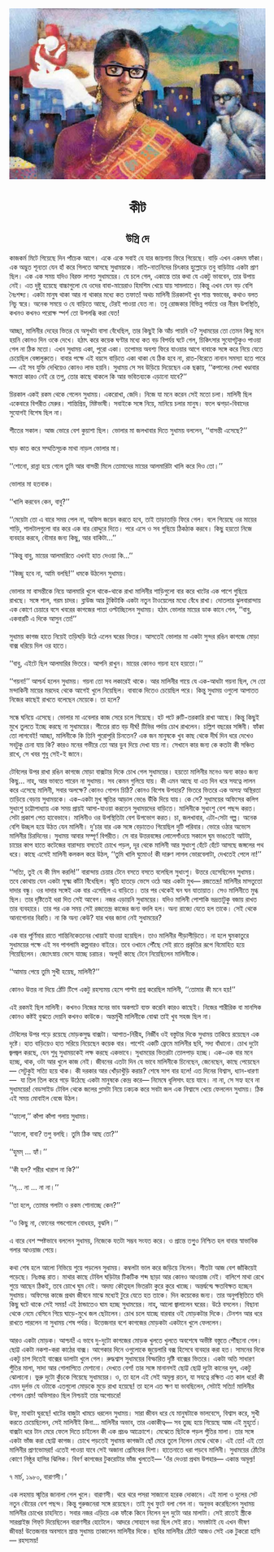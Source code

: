 <div align=center> <img src="./../metadata/images/কীট.jpg" align="center" ></div>
<h1 align=center>কীট</h1>
<h2 align=center>উস্রি দে</h2>
&#x995;&#x9BE;&#x99C;&#x995;&#x9B0;&#x9CD;&#x9AE; &#x9AE;&#x9BF;&#x99F;&#x9C7; &#x997;&#x9BF;&#x9DF;&#x9C7;&#x99B;&#x9C7; &#x9A6;&#x9BF;&#x9A8; &#x9AA;&#x9BE;&#x981;&#x99A;&#x9C7;&#x995; &#x986;&#x997;&#x9C7;&#x964; &#x98F;&#x995;&#x9C7; &#x98F;&#x995;&#x9C7; &#x9B8;&#x9AC;&#x9BE;&#x987; &#x9AF;&#x9C7; &#x9AF;&#x9BE;&#x9B0; &#x99C;&#x9BE;&#x9AF;&#x9BC;&#x997;&#x9BE;&#x9AF;&#x9BC; &#x9AB;&#x9BF;&#x9B0;&#x9C7; &#x997;&#x9BF;&#x9DF;&#x9C7;&#x99B;&#x9C7;&#x964; &#x9AC;&#x9BE;&#x9A1;&#x9BC;&#x9BF; &#x98F;&#x996;&#x9A8; &#x98F;&#x995;&#x9A6;&#x9AE; &#x9AB;&#x9BE;&#x981;&#x995;&#x9BE;&#x964; &#x98F;&#x995; &#x985;&#x9A6;&#x9CD;&#x9AD;&#x9C1;&#x9A4; &#x9B6;&#x9C2;&#x9A8;&#x9CD;&#x9AF;&#x9A4;&#x9BE; &#x9AF;&#x9C7;&#x9A8; &#x9B9;&#x9BE;&#x981; &#x995;&#x9B0;&#x9C7; &#x997;&#x9BF;&#x9B2;&#x9A4;&#x9C7; &#x986;&#x9B8;&#x99B;&#x9C7; &#x9B8;&#x9C1;&#x9A7;&#x9BE;&#x9AE;&#x9AF;&#x9BC;&#x995;&#x9C7;&#x964; &#x9A8;&#x9BE;&#x9A4;&#x9BF;-&#x9A8;&#x9BE;&#x9A4;&#x9A8;&#x9BF;&#x9A6;&#x9C7;&#x9B0; &#x99A;&#x9BF;&#x9CE;&#x995;&#x9BE;&#x9B0; &#x9B9;&#x9C1;&#x9B2;&#x9CD;&#x9B2;&#x9CB;&#x9A1;&#x9BC;&#x9C7; &#x9A4;&#x9AC;&#x9C1; &#x9AC;&#x9BE;&#x9A1;&#x9BC;&#x9BF;&#x99F;&#x9BE;&#x9AF;&#x9BC; &#x98F;&#x995;&#x99F;&#x9BE; &#x9AA;&#x9CD;&#x9B0;&#x9BE;&#x9A3; &#x99B;&#x9BF;&#x9B2;&#x964; &#x98F;&#x995; &#x98F;&#x995; &#x9B8;&#x9AE;&#x9AF;&#x9BC; &#x9AF;&#x9A6;&#x9BF;&#x993; &#x9AC;&#x9BF;&#x9B0;&#x995;&#x9CD;&#x9A4; &#x9B2;&#x9BE;&#x997;&#x9A4; &#x9B8;&#x9C1;&#x9A7;&#x9BE;&#x9AE;&#x9AF;&#x9BC;&#x9C7;&#x9B0;&#x964; &#x9AF;&#x9C7; &#x99A;&#x9B2;&#x9C7; &#x997;&#x9C7;&#x9B2;, &#x98F;&#x995;&#x9BE;&#x9A8;&#x9CD;&#x9A4;&#x9C7; &#x9A4;&#x9BE;&#x9B0; &#x995;&#x9A5;&#x9BE; &#x9AF;&#x9C7; &#x98F;&#x995;&#x99F;&#x9C1; &#x9AD;&#x9BE;&#x9AC;&#x9AC;&#x9C7;&#x9A8;, &#x9A4;&#x9BE;&#x9B0; &#x989;&#x9AA;&#x9BE;&#x9DF; &#x9A8;&#x9C7;&#x987;&#x964; &#x98F;&#x9A4; &#x9A6;&#x9C1;&#x9B7;&#x9CD;&#x99F;&#x9C1; &#x9B9;&#x9AF;&#x9BC;&#x9C7;&#x99B;&#x9C7; &#x9AC;&#x9BE;&#x99A;&#x9CD;&#x99A;&#x9BE;&#x997;&#x9C1;&#x9B2;&#x9CB; &#x9AF;&#x9C7; &#x993;&#x9A6;&#x9C7;&#x9B0; &#x9AC;&#x9BE;&#x9AC;&#x9BE;-&#x9AE;&#x9BE;&#x9AF;&#x9BC;&#x9C7;&#x9B0;&#x9BE;&#x993; &#x9B9;&#x9BF;&#x9AE;&#x9B6;&#x9BF;&#x9AE; &#x996;&#x9C7;&#x9AF;&#x9BC;&#x9C7; &#x9AF;&#x9BE;&#x9AF;&#x9BC; &#x9B8;&#x9BE;&#x9AE;&#x9B2;&#x9BE;&#x9A4;&#x9C7;&#x964; &#x995;&#x9BF;&#x9A8;&#x9CD;&#x9A4;&#x9C1; &#x98F;&#x996;&#x9A8; &#x9AF;&#x9C7;&#x9A8; &#x9AC;&#x9A1;&#x9BC; &#x9AC;&#x9C7;&#x9B6;&#x9BF; &#x9A8;&#x9C8;&#x983;&#x9B6;&#x9AC;&#x9CD;&#x9A6;&#x9CD;&#x9AF;&#x964; &#x98F;&#x995;&#x99F;&#x9BE; &#x9AE;&#x9BE;&#x9A8;&#x9C1;&#x9B7; &#x9A5;&#x9BE;&#x995;&#x9BE; &#x986;&#x9B0; &#x9A8;&#x9BE; &#x9A5;&#x9BE;&#x995;&#x9BE;&#x9B0; &#x9AE;&#x9A7;&#x9CD;&#x9AF;&#x9C7; &#x995;&#x9A4; &#x9A4;&#x9AB;&#x9BE;&#x9A4;! &#x985;&#x9A5;&#x99A; &#x9AE;&#x9BE;&#x9B2;&#x9BF;&#x9A8;&#x9C0; &#x99A;&#x9BF;&#x9B0;&#x995;&#x9BE;&#x9B2;&#x987; &#x996;&#x9C1;&#x9AC; &#x9B6;&#x9BE;&#x9A8;&#x9CD;&#x9A4; &#x9B8;&#x9CD;&#x9AC;&#x9AD;&#x9BE;&#x9AC;&#x9C7;&#x9B0;, &#x995;&#x9A5;&#x9BE;&#x993; &#x9AC;&#x9B2;&#x9A4; &#x9A8;&#x9BF;&#x99A;&#x9C1; &#x9B8;&#x9CD;&#x9AC;&#x9B0;&#x9C7;&#x964; &#x985;&#x9A8;&#x9C7;&#x995; &#x9B8;&#x9AE;&#x9AF;&#x9BC;&#x9C7; &#x993; &#x9AF;&#x9C7; &#x9AC;&#x9BE;&#x9A1;&#x9BC;&#x9BF;&#x9A4;&#x9C7; &#x986;&#x99B;&#x9C7;, &#x99F;&#x9C7;&#x9B0;&#x987; &#x9AA;&#x9BE;&#x993;&#x9AF;&#x9BC;&#x9BE; &#x9AF;&#x9C7;&#x9A4; &#x9A8;&#x9BE;&#x964; &#x9A4;&#x9AC;&#x9C1; &#x9B0;&#x9CB;&#x99C;&#x995;&#x9BE;&#x9B0; &#x9AC;&#x9BF;&#x9AD;&#x9BF;&#x9A8;&#x9CD;&#x9A8; &#x9AA;&#x9B0;&#x9CD;&#x9AF;&#x9BE;&#x9AF;&#x9BC;&#x9C7; &#x993;&#x9B0; &#x9A8;&#x9C0;&#x9B0;&#x9AC; &#x989;&#x9AA;&#x9B8;&#x9CD;&#x9A5;&#x9BF;&#x9A4;&#x9BF;, &#x995;&#x996;&#x9A8;&#x993; &#x995;&#x996;&#x9A8;&#x993; &#x9AA;&#x9B0;&#x9CB;&#x995;&#x9CD;&#x9B7; &#x9B8;&#x9CD;&#x9AA;&#x9B0;&#x9CD;&#x9B6; &#x9A4;&#x9CB; &#x989;&#x9AA;&#x9B2;&#x9AC;&#x9CD;&#x9A7;&#x9BF; &#x995;&#x9B0;&#x9BE; &#x9AF;&#x9C7;&#x9A4;!<br> <br>&#x986;&#x99A;&#x9CD;&#x99B;&#x9BE;, &#x9AE;&#x9BE;&#x9B2;&#x9BF;&#x9A8;&#x9C0;&#x9B0; &#x9A6;&#x9C7;&#x9B9;&#x9C7;&#x9B0; &#x9AD;&#x9BF;&#x9A4;&#x9B0; &#x9AF;&#x9C7; &#x985;&#x9B8;&#x9C1;&#x996;&#x99F;&#x9BE; &#x9AC;&#x9BE;&#x9B8;&#x9BE; &#x9AC;&#x9C7;&#x981;&#x9A7;&#x9C7;&#x99B;&#x9BF;&#x9B2;, &#x9A4;&#x9BE;&#x9B0; &#x995;&#x9BF;&#x99B;&#x9C1;&#x987; &#x995;&#x9BF; &#x986;&#x981;&#x99A; &#x9AA;&#x9BE;&#x9AF;&#x9BC;&#x9A8;&#x9BF; &#x993;&#x200C;? &#x9B8;&#x9C1;&#x9A7;&#x9BE;&#x9AE;&#x9AF;&#x9BC;&#x9C7;&#x9B0; &#x9A4;&#x9CB; &#x9A4;&#x9C7;&#x9AE;&#x9A8; &#x995;&#x9BF;&#x99B;&#x9C1; &#x9AE;&#x9A8;&#x9C7; &#x9B9;&#x9AF;&#x9BC;&#x9A8;&#x9BF; &#x995;&#x9CB;&#x9A8;&#x993; &#x9A6;&#x9BF;&#x9A8; &#x993;&#x995;&#x9C7; &#x9A6;&#x9C7;&#x996;&#x9C7;&#x964; &#x9B9;&#x9A0;&#x9BE;&#x9CE; &#x995;&#x9B0;&#x9C7; &#x995;&#x9AF;&#x9BC;&#x9C7;&#x995; &#x998;&#x9A3;&#x9CD;&#x99F;&#x9BE;&#x9B0; &#x9AE;&#x9A7;&#x9CD;&#x9AF;&#x9C7; &#x995;&#x9A4; &#x9AC;&#x9A1;&#x9BC; &#x9AC;&#x9BF;&#x9AA;&#x9B0;&#x9CD;&#x9AF;&#x9AF;&#x9BC; &#x998;&#x99F;&#x9C7; &#x997;&#x9C7;&#x9B2;, &#x99A;&#x9BF;&#x995;&#x9BF;&#x9CE;&#x9B8;&#x9BE;&#x9B0; &#x9B8;&#x9C1;&#x9AF;&#x9CB;&#x997;&#x99F;&#x9C1;&#x995;&#x9C1;&#x993; &#x9AA;&#x9BE;&#x993;&#x9AF;&#x9BC;&#x9BE; &#x997;&#x9C7;&#x9B2; &#x9A8;&#x9BE; &#x9A0;&#x9BF;&#x995; &#x9AE;&#x9A4;&#x9CB;&#x964; &#x98F;&#x996;&#x9A8; &#x9B8;&#x9C1;&#x9A7;&#x9BE;&#x9AE;&#x9AF;&#x9BC; &#x98F;&#x995;&#x9BE;, &#x9AA;&#x9C1;&#x9B0;&#x9CB; &#x98F;&#x995;&#x9BE;&#x964; &#x9A4;&#x9AA;&#x9CB;&#x9AE;&#x9AF;&#x9BC; &#x985;&#x9AC;&#x9B6;&#x9CD;&#x9AF; &#x9AB;&#x9BF;&#x9B0;&#x9C7; &#x9AF;&#x9BE;&#x993;&#x9AF;&#x9BC;&#x9BE;&#x9B0; &#x986;&#x997;&#x9C7; &#x9AC;&#x9BE;&#x9AC;&#x9BE;&#x995;&#x9C7; &#x9B8;&#x999;&#x9CD;&#x997;&#x9C7; &#x995;&#x9B0;&#x9C7; &#x9A8;&#x9BF;&#x9AF;&#x9BC;&#x9C7; &#x9AF;&#x9C7;&#x9A4;&#x9C7; &#x99A;&#x9C7;&#x9AF;&#x9BC;&#x9C7;&#x99B;&#x9BF;&#x9B2; &#x9AC;&#x9C7;&#x999;&#x9CD;&#x997;&#x9BE;&#x9B2;&#x9C1;&#x9B0;&#x9C1;&#x9A4;&#x9C7;&#x964; &#x9AC;&#x9BE;&#x9AC;&#x9BE;&#x9B0; &#x9AA;&#x995;&#x9CD;&#x9B7;&#x9C7; &#x98F;&#x987; &#x9AC;&#x9AF;&#x9BC;&#x9B8;&#x9C7; &#x9AC;&#x9BE;&#x9A1;&#x9BC;&#x9BF;&#x9A4;&#x9C7; &#x98F;&#x995;&#x9BE; &#x9A5;&#x9BE;&#x995;&#x9BE; &#x9AF;&#x9C7; &#x9A0;&#x9BF;&#x995; &#x9B9;&#x9AC;&#x9C7; &#x9A8;&#x9BE;, &#x9B0;&#x9BE;&#x9A4;-&#x9AC;&#x9BF;&#x9B0;&#x9C7;&#x9A4;&#x9C7; &#x9A8;&#x9BE;&#x9A8;&#x9BE;&#x9A8; &#x9B8;&#x9AE;&#x9B8;&#x9CD;&#x9AF;&#x9BE; &#x9B9;&#x9A4;&#x9C7; &#x9AA;&#x9BE;&#x9B0;&#x9C7;&#x2014; &#x98F;&#x987; &#x9B8;&#x9AC; &#x9AF;&#x9C1;&#x995;&#x9CD;&#x9A4;&#x9BF; &#x9A6;&#x9C7;&#x996;&#x9BF;&#x9AF;&#x9BC;&#x9C7;&#x993; &#x995;&#x9CB;&#x9A8;&#x993; &#x9B2;&#x9BE;&#x9AD; &#x9B9;&#x9AF;&#x9BC;&#x9A8;&#x9BF;&#x964; &#x9B8;&#x9C1;&#x9A7;&#x9BE;&#x9AE;&#x9AF;&#x9BC; &#x9B8;&#x9C7; &#x9B8;&#x9AC; &#x989;&#x9A1;&#x9BC;&#x9BF;&#x9AF;&#x9BC;&#x9C7; &#x9A6;&#x9BF;&#x9AF;&#x9BC;&#x9C7;&#x99B;&#x9C7;&#x9A8; &#x98F;&#x995; &#x99B;&#x995;&#x9CD;&#x995;&#x9BE;&#x9AF;&#x9BC;, &#x2018;&#x2018;&#x995;&#x9AA;&#x9BE;&#x9B2;&#x9C7;&#x9B0; &#x9B2;&#x9C7;&#x996;&#x9BE; &#x996;&#x9A3;&#x9CD;&#x9A1;&#x9BE;&#x9AC;&#x9BE;&#x9B0; &#x995;&#x9CD;&#x9B7;&#x9AE;&#x9A4;&#x9BE; &#x995;&#x9BE;&#x9B0;&#x993; &#x9A8;&#x9C7;&#x987; &#x9B0;&#x9C7; &#x9A4;&#x9AA;&#x9C1;, &#x9A4;&#x9CB;&#x9B0; &#x995;&#x9BE;&#x99B;&#x9C7; &#x9A5;&#x9BE;&#x995;&#x9B2;&#x9C7; &#x995;&#x9BF; &#x986;&#x9B0; &#x9AD;&#x9AC;&#x9BF;&#x9A4;&#x9AC;&#x9CD;&#x9AF;&#x995;&#x9C7; &#x98F;&#x9A1;&#x9BC;&#x9BE;&#x9A8;&#x9CB; &#x9AF;&#x9BE;&#x9AC;&#x9C7;?&#x2019;&#x2019;<br> <br>&#x99A;&#x9BF;&#x9B0;&#x995;&#x9BE;&#x9B2; &#x98F;&#x995;&#x987; &#x9B0;&#x995;&#x9AE; &#x9A5;&#x9C7;&#x995;&#x9C7; &#x997;&#x9C7;&#x9B2;&#x9C7;&#x9A8; &#x9B8;&#x9C1;&#x9A7;&#x9BE;&#x9AE;&#x9AF;&#x9BC;&#x964; &#x98F;&#x995;&#x9B0;&#x9CB;&#x996;&#x9BE;, &#x99C;&#x9C7;&#x9A6;&#x9BF;&#x964; &#x9A8;&#x9BF;&#x99C;&#x9C7; &#x9AF;&#x9BE; &#x9AE;&#x9A8;&#x9C7; &#x995;&#x9B0;&#x9C7;&#x9A8; &#x9B8;&#x9C7;&#x987; &#x9AE;&#x9A4;&#x9CB; &#x99A;&#x9B2;&#x9BE;&#x964; &#x9AE;&#x9BE;&#x9B2;&#x9BF;&#x9A8;&#x9C0; &#x99B;&#x9BF;&#x9B2; &#x98F;&#x995;&#x9C7;&#x9AC;&#x9BE;&#x9B0;&#x9C7; &#x9AC;&#x9BF;&#x9AA;&#x9B0;&#x9C0;&#x9A4; &#x9AE;&#x9C7;&#x9B0;&#x9C1;&#x9B0;&#x964; &#x9B6;&#x9BE;&#x9A8;&#x9CD;&#x9A4;&#x9BF;&#x9AA;&#x9CD;&#x9B0;&#x9BF;&#x9AF;&#x9BC;, &#x9AE;&#x9BF;&#x9B7;&#x9CD;&#x99F;&#x9AD;&#x9BE;&#x9B7;&#x9C0;&#x964; &#x9B8;&#x9AC;&#x9BE;&#x987;&#x995;&#x9C7; &#x9B8;&#x999;&#x9CD;&#x997;&#x9C7; &#x9A8;&#x9BF;&#x9AF;&#x9BC;&#x9C7;, &#x9AE;&#x9BE;&#x9A8;&#x9BF;&#x9AF;&#x9BC;&#x9C7; &#x99A;&#x9B2;&#x9BE;&#x9B0; &#x9AE;&#x9BE;&#x9A8;&#x9C1;&#x9B7;&#x964; &#x9AB;&#x9B2;&#x9C7; &#x99D;&#x997;&#x9A1;&#x9BC;&#x9BE;-&#x9AC;&#x9BF;&#x9AC;&#x9BE;&#x9A6;&#x9C7;&#x9B0; &#x9B8;&#x9C1;&#x9AF;&#x9CB;&#x997;&#x987; &#x9AC;&#x9BF;&#x9B6;&#x9C7;&#x9B7; &#x99B;&#x9BF;&#x9B2; &#x9A8;&#x9BE;&#x964;<br> <br>&#x9B6;&#x9C0;&#x9A4;&#x9C7;&#x9B0; &#x9B8;&#x995;&#x9BE;&#x9B2;&#x964; &#x986;&#x99C; &#x9AD;&#x9CB;&#x9B0;&#x9C7; &#x9AC;&#x9C7;&#x9B6; &#x995;&#x9C1;&#x9AF;&#x9BC;&#x9BE;&#x9B6;&#x9BE; &#x99B;&#x9BF;&#x9B2;&#x964; &#x9AD;&#x9CB;&#x9B2;&#x9BE;&#x9B0; &#x9AE;&#x9BE; &#x99C;&#x9B2;&#x996;&#x9BE;&#x9AC;&#x9BE;&#x9B0; &#x9A6;&#x9BF;&#x9A4;&#x9C7; &#x9B8;&#x9C1;&#x9A7;&#x9BE;&#x9AE;&#x9AF;&#x9BC; &#x9AC;&#x9B2;&#x9B2;&#x9C7;&#x9A8;, &#x2018;&#x2018;&#x9AC;&#x9BE;&#x9B8;&#x9A8;&#x9CD;&#x9A4;&#x9C0; &#x98F;&#x9B8;&#x9C7;&#x99B;&#x9C7;?&#x2019;&#x2019;<br> <br>&#x998;&#x9BE;&#x9A1;&#x9BC; &#x995;&#x9BE;&#x9A4; &#x995;&#x9B0;&#x9C7; &#x9B8;&#x9AE;&#x9CD;&#x9AE;&#x9A4;&#x9BF;&#x9B8;&#x9C2;&#x99A;&#x995; &#x9AE;&#x9BE;&#x9A5;&#x9BE; &#x9A8;&#x9BE;&#x9A1;&#x9BC;&#x9B2; &#x9AD;&#x9CB;&#x9B2;&#x9BE;&#x9B0; &#x9AE;&#x9BE;&#x964;<br> <br>&#x2018;&#x2018;&#x9B6;&#x9CB;&#x9A8;&#x9CB;, &#x9B0;&#x9BE;&#x9A8;&#x9CD;&#x9A8;&#x9BE; &#x9B9;&#x9AF;&#x9BC;&#x9C7; &#x997;&#x9C7;&#x9B2;&#x9C7; &#x9A4;&#x9C1;&#x9AE;&#x9BF; &#x986;&#x9B0; &#x9AC;&#x9BE;&#x9B8;&#x9A8;&#x9CD;&#x9A4;&#x9C0; &#x9AE;&#x9BF;&#x9B2;&#x9C7; &#x9A4;&#x9CB;&#x9AE;&#x9BE;&#x9A6;&#x9C7;&#x9B0; &#x9AE;&#x9BE;&#x9AF;&#x9BC;&#x9C7;&#x9B0; &#x986;&#x9B2;&#x9AE;&#x9BE;&#x9B0;&#x9BF;&#x99F;&#x9BE; &#x996;&#x9BE;&#x9B2;&#x9BF; &#x995;&#x9B0;&#x9C7; &#x9A6;&#x9BF;&#x993; &#x9A4;&#x9CB;&#x964;&#x2019;&#x2019;<br> <br>&#x9AD;&#x9CB;&#x9B2;&#x9BE;&#x9B0; &#x9AE;&#x9BE; &#x9B9;&#x9A4;&#x9AC;&#x9BE;&#x995;&#x964;<br> <br>&#x2018;&#x2018;&#x996;&#x9BE;&#x9B2;&#x9BF; &#x995;&#x9B0;&#x9AC;&#x9C7;&#x9A8; &#x995;&#x9C7;&#x9A8;, &#x9AC;&#x9BE;&#x9AC;&#x9C1;?&#x2019;&#x2019;<br> <br>&#x2018;&#x2018;&#x9AE;&#x9C7;&#x9AF;&#x9BC;&#x9C7;&#x99F;&#x9BE; &#x9A4;&#x9CB; &#x98F; &#x9AC;&#x9BE;&#x9B0;&#x9C7; &#x9B8;&#x9AE;&#x9AF;&#x9BC; &#x9AA;&#x9C7;&#x9B2; &#x9A8;&#x9BE;, &#x985;&#x9AB;&#x9BF;&#x9B8; &#x99C;&#x9AF;&#x9BC;&#x9C7;&#x9A8; &#x995;&#x9B0;&#x9A4;&#x9C7; &#x9B9;&#x9AC;&#x9C7;, &#x9A4;&#x9BE;&#x987; &#x9A4;&#x9BE;&#x9A1;&#x9BC;&#x9BE;&#x9A4;&#x9BE;&#x9A1;&#x9BC;&#x9BF; &#x9AB;&#x9BF;&#x9B0;&#x9C7; &#x997;&#x9C7;&#x9B2;&#x964; &#x9AC;&#x9B2;&#x9C7; &#x997;&#x9BF;&#x9DF;&#x9C7;&#x99B;&#x9C7; &#x993;&#x9B0; &#x9AE;&#x9BE;&#x9AF;&#x9BC;&#x9C7;&#x9B0; &#x9B6;&#x9BE;&#x9A1;&#x9BC;&#x9BF;, &#x9B6;&#x9BE;&#x9B2;&#x99F;&#x9BE;&#x9B2;&#x997;&#x9C1;&#x9B2;&#x9CB; &#x9AC;&#x9BE;&#x9B0; &#x995;&#x9B0;&#x9C7; &#x98F;&#x995; &#x9AC;&#x9BE;&#x9B0; &#x9B0;&#x9CB;&#x9A6;&#x9CD;&#x9A6;&#x9C1;&#x9B0;&#x9C7; &#x9A6;&#x9BF;&#x9A4;&#x9C7;&#x964; &#x9AA;&#x9B0;&#x9C7; &#x98F;&#x9B8;&#x9C7; &#x993; &#x9B8;&#x9AC; &#x997;&#x9C1;&#x99B;&#x9BF;&#x9AF;&#x9BC;&#x9C7; &#x9A0;&#x9BF;&#x995;&#x9A0;&#x9BE;&#x995; &#x995;&#x9B0;&#x9AC;&#x9C7;&#x964; &#x995;&#x9BF;&#x99B;&#x9C1; &#x9B9;&#x9AF;&#x9BC;&#x9A4;&#x9CB; &#x9A8;&#x9BF;&#x99C;&#x9C7; &#x9AC;&#x9CD;&#x9AF;&#x9AC;&#x9B9;&#x9BE;&#x9B0; &#x995;&#x9B0;&#x9AC;&#x9C7;, &#x9AC;&#x9CC;&#x9AE;&#x9BE;&#x9B0; &#x99C;&#x9A8;&#x9CD;&#x9AF; &#x995;&#x9BF;&#x99B;&#x9C1;, &#x986;&#x9B0; &#x9AC;&#x9BE;&#x995;&#x9BF;&#x99F;&#x9BE;...&#x2019;&#x2019;<br> <br>&#x2018;&#x2018;&#x995;&#x9BF;&#x9A8;&#x9CD;&#x9A4;&#x9C1; &#x9AC;&#x9BE;&#x9AC;&#x9C1;, &#x9AE;&#x9BE;&#x9AF;&#x9BC;&#x9C7;&#x9B0; &#x986;&#x9B2;&#x9AE;&#x9BE;&#x9B0;&#x9BF;&#x9A4;&#x9C7; &#x98F;&#x996;&#x9A8;&#x987; &#x9B9;&#x9BE;&#x9A4; &#x9A6;&#x9C7;&#x993;&#x9AF;&#x9BC;&#x9BE; &#x995;&#x9BF;...&#x2019;&#x2019;<br> <br>&#x2018;&#x2018;&#x995;&#x9BF;&#x99A;&#x9CD;&#x99B;&#x9C1; &#x9B9;&#x9AC;&#x9C7; &#x9A8;&#x9BE;, &#x986;&#x9AE;&#x9BF; &#x9AC;&#x9B2;&#x99B;&#x9BF;!&#x2019;&#x2019; &#x9A7;&#x9AE;&#x995;&#x9C7; &#x989;&#x9A0;&#x9B2;&#x9C7;&#x9A8; &#x9B8;&#x9C1;&#x9A7;&#x9BE;&#x9AE;&#x9AF;&#x9BC;&#x964;<br> <br>&#x9AD;&#x9CB;&#x9B2;&#x9BE;&#x9B0; &#x9AE;&#x9BE; &#x9AC;&#x9BE;&#x9B8;&#x9A8;&#x9CD;&#x9A4;&#x9C0;&#x995;&#x9C7; &#x9A8;&#x9BF;&#x9AF;&#x9BC;&#x9C7; &#x986;&#x9B2;&#x9AE;&#x9BE;&#x9B0;&#x9BF; &#x996;&#x9C1;&#x9B2;&#x9C7; &#x9A5;&#x9BE;&#x995;&#x9C7;-&#x9A5;&#x9BE;&#x995;&#x9C7; &#x9B0;&#x9BE;&#x996;&#x9BE; &#x9AE;&#x9BE;&#x9B2;&#x9BF;&#x9A8;&#x9C0;&#x9B0; &#x9B6;&#x9BE;&#x9A1;&#x9BC;&#x9BF;&#x997;&#x9C1;&#x9B2;&#x9CB; &#x9AC;&#x9BE;&#x9B0; &#x995;&#x9B0;&#x9C7; &#x996;&#x9BE;&#x99F;&#x9C7;&#x9B0; &#x98F;&#x995; &#x9AA;&#x9BE;&#x9B6;&#x9C7; &#x997;&#x9C1;&#x99B;&#x9BF;&#x9AF;&#x9BC;&#x9C7; &#x9B0;&#x9BE;&#x996;&#x99B;&#x9C7;&#x964; &#x9B8;&#x999;&#x9CD;&#x997;&#x9C7; &#x9B6;&#x9BE;&#x9B2;, &#x997;&#x9B0;&#x9AE; &#x99A;&#x9BE;&#x9A6;&#x9B0;&#x964; &#x9AC;&#x9CD;&#x9B2;&#x9BE;&#x989;&#x99C; &#x986;&#x9B0; &#x99F;&#x9C1;&#x995;&#x9BF;&#x99F;&#x9BE;&#x995;&#x9BF; &#x98F;&#x995;&#x99F;&#x9BE; &#x9A8;&#x9A4;&#x9C1;&#x9A8; &#x99F;&#x9BE;&#x993;&#x9AF;&#x9BC;&#x9C7;&#x9B2;&#x9C7;&#x9B0; &#x9AE;&#x9A7;&#x9CD;&#x9AF;&#x9C7; &#x9AC;&#x9C7;&#x981;&#x9A7;&#x9C7; &#x9B0;&#x9BE;&#x996;&#x9BE;&#x964; &#x9A6;&#x9CB;&#x9A4;&#x9B2;&#x9BE;&#x9B0; &#x99D;&#x9C1;&#x9B2;&#x9AC;&#x9BE;&#x9B0;&#x9BE;&#x9A8;&#x9CD;&#x9A6;&#x9BE;&#x9AF;&#x9BC; &#x98F;&#x995; &#x995;&#x9CB;&#x9A3;&#x9C7; &#x99A;&#x9C7;&#x9AF;&#x9BC;&#x9BE;&#x9B0;&#x9C7; &#x9AC;&#x9B8;&#x9C7; &#x996;&#x9AC;&#x9B0;&#x9C7;&#x9B0; &#x995;&#x9BE;&#x997;&#x99C;&#x9C7;&#x9B0; &#x9AA;&#x9BE;&#x9A4;&#x9BE; &#x993;&#x9B2;&#x9CD;&#x99F;&#x9BE;&#x99A;&#x9CD;&#x99B;&#x9BF;&#x9B2;&#x9C7;&#x9A8; &#x9B8;&#x9C1;&#x9A7;&#x9BE;&#x9AE;&#x9AF;&#x9BC;&#x964; &#x9B9;&#x9A0;&#x9BE;&#x9CE; &#x9AD;&#x9CB;&#x9B2;&#x9BE;&#x9B0; &#x9AE;&#x9BE;&#x9AF;&#x9BC;&#x9C7;&#x9B0; &#x9A1;&#x9BE;&#x995; &#x995;&#x9BE;&#x9A8;&#x9C7; &#x997;&#x9C7;&#x9B2;, &#x2018;&#x2018;&#x9AC;&#x9BE;&#x9AC;&#x9C1;, &#x98F;&#x995;&#x9AC;&#x9BE;&#x9B0;&#x99F;&#x9BF; &#x98F; &#x9A6;&#x9BF;&#x995;&#x9C7; &#x986;&#x9B8;&#x9C1;&#x9A8; &#x9A4;&#x9CB;!&#x2019;&#x2019;<br> <br>&#x9B8;&#x9C1;&#x9A7;&#x9BE;&#x9AE;&#x9DF; &#x995;&#x9BE;&#x997;&#x99C; &#x9B9;&#x9BE;&#x9A4;&#x9C7; &#x9A8;&#x9BF;&#x9AF;&#x9BC;&#x9C7;&#x987; &#x9A4;&#x9A1;&#x9BC;&#x9BF;&#x998;&#x9A1;&#x9BC;&#x9BF; &#x989;&#x9A0;&#x9C7; &#x98F;&#x9B2;&#x9C7;&#x9A8; &#x998;&#x9B0;&#x9C7;&#x9B0; &#x9AD;&#x9BF;&#x9A4;&#x9B0;&#x964; &#x986;&#x9B8;&#x9A4;&#x9C7;&#x987; &#x9AD;&#x9CB;&#x9B2;&#x9BE;&#x9B0; &#x9AE;&#x9BE; &#x98F;&#x995;&#x99F;&#x9BE; &#x9B8;&#x9C1;&#x9A8;&#x9CD;&#x9A6;&#x9B0; &#x9B0;&#x999;&#x9BF;&#x9A8; &#x995;&#x9BE;&#x997;&#x99C;&#x9C7; &#x9AE;&#x9CB;&#x9A1;&#x9BC;&#x9BE; &#x9AC;&#x9BE;&#x995;&#x9CD;&#x9B8; &#x9A7;&#x9B0;&#x9BF;&#x9AF;&#x9BC;&#x9C7; &#x9A6;&#x9BF;&#x9B2; &#x993;&#x9B0; &#x9B9;&#x9BE;&#x9A4;&#x9C7;&#x964;<br> <br>&#x2018;&#x200C;&#x2018;&#x9AC;&#x9BE;&#x9AC;&#x9C1;, &#x98F;&#x987;&#x99F;&#x9C7; &#x99B;&#x9BF;&#x9B2; &#x986;&#x9B2;&#x9AE;&#x9BE;&#x9B0;&#x9BF;&#x9B0; &#x9AD;&#x9BF;&#x9A4;&#x9B0;&#x9C7;&#x964; &#x986;&#x9AA;&#x9A8;&#x9BF; &#x9B0;&#x9BE;&#x996;&#x9C1;&#x9A8;&#x964; &#x9AE;&#x9BE;&#x9AF;&#x9BC;&#x9C7;&#x9B0; &#x995;&#x9CB;&#x9A8;&#x993; &#x997;&#x9AF;&#x9BC;&#x9A8;&#x9BE; &#x9B9;&#x9AC;&#x9C7; &#x9B9;&#x9AF;&#x9BC;&#x9A4;&#x9CB;&#x964;&#x2019;&#x2019;<br> <br>&#x2018;&#x2018;&#x997;&#x9AF;&#x9BC;&#x9A8;&#x9BE;!&#x2019;&#x2019; &#x986;&#x9B6;&#x9CD;&#x99A;&#x9B0;&#x9CD;&#x9AF; &#x9B9;&#x9B2;&#x9C7;&#x9A8; &#x9B8;&#x9C1;&#x9A7;&#x9BE;&#x9AE;&#x9AF;&#x9BC;&#x964; &#x997;&#x9AF;&#x9BC;&#x9A8;&#x9BE; &#x9A4;&#x9CB; &#x9B8;&#x9AC; &#x9B2;&#x995;&#x9BE;&#x9B0;&#x9C7;&#x987; &#x9A5;&#x9BE;&#x995;&#x9C7;&#x964; &#x986;&#x9B0; &#x9AE;&#x9BE;&#x9B2;&#x9BF;&#x9A8;&#x9C0;&#x9B0; &#x997;&#x9BE;&#x9AF;&#x9BC;&#x9C7; &#x9AF;&#x9C7; &#x98F;&#x995;-&#x986;&#x9A7;&#x99F;&#x9BE; &#x997;&#x9DF;&#x9A8;&#x9BE; &#x99B;&#x9BF;&#x9B2;, &#x9B8;&#x9C7; &#x9A4;&#x9CB; &#x9AE;&#x9A8;&#x9CD;&#x9A6;&#x9BE;&#x995;&#x9BF;&#x9A8;&#x9C0; &#x9AE;&#x9BE;&#x9AF;&#x9BC;&#x9C7;&#x9B0; &#x9AE;&#x9B0;&#x9A6;&#x9C7;&#x9B9; &#x9A5;&#x9C7;&#x995;&#x9C7; &#x986;&#x997;&#x9C7;&#x987; &#x996;&#x9C1;&#x9B2;&#x9C7; &#x9A8;&#x9BF;&#x9AF;&#x9BC;&#x9C7;&#x99B;&#x9BF;&#x9B2;&#x964; &#x9AC;&#x9BE;&#x9AC;&#x9BE;&#x995;&#x9C7; &#x9A6;&#x9BF;&#x9A4;&#x9C7;&#x993; &#x99A;&#x9C7;&#x9AF;&#x9BC;&#x9C7;&#x99B;&#x9BF;&#x9B2; &#x9AA;&#x9B0;&#x9C7;&#x964; &#x995;&#x9BF;&#x9A8;&#x9CD;&#x9A4;&#x9C1; &#x9B8;&#x9C1;&#x9A7;&#x9BE;&#x9AE;&#x9AF;&#x9BC; &#x993;&#x997;&#x9C1;&#x9B2;&#x9CB; &#x986;&#x9AA;&#x9BE;&#x9A4;&#x9A4; &#x9A8;&#x9BF;&#x99C;&#x9C7;&#x9B0; &#x995;&#x9BE;&#x99B;&#x9C7;&#x987; &#x9B0;&#x9BE;&#x996;&#x9A4;&#x9C7; &#x9AC;&#x9B2;&#x9C7;&#x99B;&#x9C7;&#x9A8; &#x9AE;&#x9C7;&#x9AF;&#x9BC;&#x9C7;&#x995;&#x9C7;&#x964; &#x9A4;&#x9BE; &#x9B9;&#x9B2;&#x9C7;?<br> <br>&#x9B8;&#x9A8;&#x9CD;&#x9A7;&#x9C7; &#x998;&#x9A8;&#x9BF;&#x9AF;&#x9BC;&#x9C7; &#x98F;&#x9B8;&#x9C7;&#x99B;&#x9C7;&#x964; &#x9AD;&#x9CB;&#x9B2;&#x9BE;&#x9B0; &#x9AE;&#x9BE; &#x98F;&#x9AC;&#x9C7;&#x9B2;&#x9BE;&#x9B0; &#x995;&#x9BE;&#x99C; &#x9B8;&#x9C7;&#x9B0;&#x9C7; &#x99A;&#x9B2;&#x9C7; &#x997;&#x9BF;&#x9DF;&#x9C7;&#x99B;&#x9C7;&#x964; &#x9B9;&#x99F; &#x9AA;&#x99F;&#x9C7; &#x9B0;&#x9C1;&#x99F;&#x9BF;-&#x9A4;&#x9B0;&#x995;&#x9BE;&#x9B0;&#x9BF; &#x9B0;&#x9BE;&#x996;&#x9BE; &#x986;&#x99B;&#x9C7;&#x964; &#x995;&#x9BF;&#x9A8;&#x9CD;&#x9A4;&#x9C1; &#x995;&#x9BF;&#x99B;&#x9C1;&#x987; &#x9AE;&#x9C1;&#x996;&#x9C7; &#x9A4;&#x9C1;&#x9B2;&#x9A4;&#x9C7; &#x987;&#x99A;&#x9CD;&#x99B;&#x9C7; &#x995;&#x9B0;&#x99B;&#x9C7; &#x9A8;&#x9BE; &#x9B8;&#x9C1;&#x9A7;&#x9BE;&#x9AE;&#x9AF;&#x9BC;&#x9C7;&#x9B0;&#x964; &#x9B6;&#x9C0;&#x9A4;&#x9C7;&#x9B0; &#x9B0;&#x9BE;&#x9A4; &#x9AC;&#x9A1;&#x9BC; &#x9A6;&#x9C0;&#x9B0;&#x9CD;&#x998;! &#x99F;&#x9BF;&#x9AD;&#x9BF;&#x9B0; &#x9AA;&#x9B0;&#x9CD;&#x9A6;&#x9BE;&#x9AF;&#x9BC; &#x99A;&#x9CB;&#x996; &#x9B0;&#x9BE;&#x996;&#x9B2;&#x9C7;&#x9A8;&#x964; &#x99A;&#x9B2;&#x9CD;&#x9B2;&#x9BF;&#x9B6; &#x9AC;&#x99B;&#x9B0;&#x9C7;&#x9B0; &#x9B8;&#x999;&#x9CD;&#x997;&#x9BF;&#x9A8;&#x9C0;&#x964; &#x9AB;&#x9BE;&#x981;&#x995;&#x9BE; &#x9A4;&#x9CB; &#x9B2;&#x9BE;&#x997;&#x9AC;&#x9C7;&#x987;! &#x986;&#x99A;&#x9CD;&#x99B;&#x9BE;, &#x9AE;&#x9BE;&#x9B2;&#x9BF;&#x9A8;&#x9C0;&#x995;&#x9C7; &#x995;&#x9BF; &#x9A4;&#x9BF;&#x9A8;&#x9BF; &#x9AA;&#x9C1;&#x9B0;&#x9CB;&#x9AA;&#x9C1;&#x9B0;&#x9BF; &#x99A;&#x9BF;&#x9A8;&#x9A4;&#x9C7;&#x9A8;? &#x98F;&#x995; &#x99C;&#x9A8; &#x9AE;&#x9BE;&#x9A8;&#x9C1;&#x9B7;&#x995;&#x9C7; &#x996;&#x9C1;&#x9AC; &#x995;&#x9BE;&#x99B; &#x9A5;&#x9C7;&#x995;&#x9C7; &#x9A6;&#x9C0;&#x9B0;&#x9CD;&#x998; &#x9A6;&#x9BF;&#x9A8; &#x9A7;&#x9B0;&#x9C7; &#x9A6;&#x9C7;&#x996;&#x9C7;&#x993; &#x9B8;&#x9AC;&#x99F;&#x9C1;&#x995;&#x9C1; &#x99A;&#x9C7;&#x9A8;&#x9BE; &#x9AF;&#x9BE;&#x9AF;&#x9BC; &#x995;&#x9BF;? &#x995;&#x9BE;&#x9B0;&#x993; &#x9AE;&#x9A8;&#x9C7;&#x9B0; &#x997;&#x9AD;&#x9C0;&#x9B0;&#x9C7; &#x9A4;&#x9CB; &#x986;&#x9B0; &#x9A1;&#x9C1;&#x9AC; &#x9A6;&#x9BF;&#x9AF;&#x9BC;&#x9C7; &#x9A6;&#x9C7;&#x996;&#x9BE; &#x9AF;&#x9BE;&#x9AF;&#x9BC; &#x9A8;&#x9BE;&#x964; &#x9B8;&#x9C7;&#x996;&#x9BE;&#x9A8;&#x9C7; &#x995;&#x9BE;&#x9B0; &#x99C;&#x9A8;&#x9CD;&#x9AF; &#x995;&#x9C7; &#x995;&#x9A4;&#x99F;&#x9BE; &#x995;&#x9C0; &#x9B8;&#x99E;&#x9CD;&#x99A;&#x9BF;&#x9A4; &#x9B0;&#x9BE;&#x996;&#x9C7;, &#x9B8;&#x9C7; &#x996;&#x9AC;&#x9B0; &#x9B6;&#x9C1;&#x9A7;&#x9C1; &#x9B8;&#x9C7;&#x987;-&#x987; &#x99C;&#x9BE;&#x9A8;&#x9C7;&#x964;<br> <br>&#x99F;&#x9C7;&#x9AC;&#x9BF;&#x9B2;&#x9C7;&#x9B0; &#x989;&#x9AA;&#x9B0; &#x9B0;&#x9BE;&#x996;&#x9BE; &#x9B0;&#x999;&#x9BF;&#x9A8; &#x995;&#x9BE;&#x997;&#x99C;&#x9C7; &#x9AE;&#x9CB;&#x9A1;&#x9BC;&#x9BE; &#x9AC;&#x9BE;&#x995;&#x9CD;&#x9B8;&#x99F;&#x9BE;&#x9B0; &#x9A6;&#x9BF;&#x995;&#x9C7; &#x99A;&#x9CB;&#x996; &#x997;&#x9C7;&#x9B2; &#x9B8;&#x9C1;&#x9A7;&#x9BE;&#x9AE;&#x9AF;&#x9BC;&#x9C7;&#x9B0;&#x964; &#x9B9;&#x9AF;&#x9BC;&#x9A4;&#x9CB; &#x9AE;&#x9BE;&#x9B2;&#x9BF;&#x9A8;&#x9C0;&#x9B0; &#x9AE;&#x9A8;&#x9C7;&#x993; &#x985;&#x9A8;&#x9CD;&#x9AF; &#x995;&#x9BE;&#x9B0;&#x993; &#x99C;&#x9A8;&#x9CD;&#x9AF; &#x995;&#x9BF;&#x99B;&#x9C1;... &#x9A8;&#x9BE;&#x9B9;&#x9CD;&#x200C;, &#x986;&#x9B0; &#x9AD;&#x9BE;&#x9AC;&#x9A4;&#x9C7; &#x9AA;&#x9BE;&#x9B0;&#x9C7;&#x9A8; &#x9A8;&#x9BE; &#x9B8;&#x9C1;&#x9A7;&#x9BE;&#x9AE;&#x9AF;&#x9BC;&#x964; &#x9B8;&#x9AC; &#x995;&#x9C7;&#x9AE;&#x9A8; &#x997;&#x9C1;&#x9B2;&#x9BF;&#x9AF;&#x9BC;&#x9C7; &#x9AF;&#x9BE;&#x9AF;&#x9BC;&#x964; &#x995;&#x9C0; &#x98F;&#x9AE;&#x9A8; &#x986;&#x99B;&#x9C7; &#x9AF;&#x9BE; &#x98F;&#x9A4; &#x9A6;&#x9BF;&#x9A8; &#x9A7;&#x9B0;&#x9C7; &#x9B8;&#x9AF;&#x9A4;&#x9CD;&#x9A8;&#x9C7; &#x9B2;&#x9BE;&#x9B2;&#x9A8; &#x995;&#x9B0;&#x9C7; &#x98F;&#x9B8;&#x9C7;&#x99B;&#x9C7; &#x9AE;&#x9BE;&#x9B2;&#x9BF;&#x9A8;&#x9C0;, &#x9B8;&#x9AC;&#x9BE;&#x9B0; &#x985;&#x9B2;&#x995;&#x9CD;&#x9B7;&#x9C7;? &#x995;&#x9CB;&#x9A8;&#x993; &#x997;&#x9CB;&#x9AA;&#x9A8; &#x99A;&#x9BF;&#x9A0;&#x9BF;? &#x995;&#x9CB;&#x9A8;&#x993; &#x9AC;&#x9BF;&#x9B6;&#x9C7;&#x9B7; &#x989;&#x9AA;&#x9B9;&#x9BE;&#x9B0;? &#x9AD;&#x9BF;&#x9A4;&#x9B0;&#x9C7; &#x9AD;&#x9BF;&#x9A4;&#x9B0;&#x9C7; &#x98F;&#x995; &#x985;&#x9B8;&#x9B9;&#x9CD;&#x9AF; &#x985;&#x9B8;&#x9CD;&#x9A5;&#x9BF;&#x9B0;&#x9A4;&#x9BE; &#x9A4;&#x9BE;&#x9A1;&#x9BC;&#x9BF;&#x9AF;&#x9BC;&#x9C7; &#x9AC;&#x9C7;&#x9A1;&#x9BC;&#x9BE;&#x9AF;&#x9BC; &#x9B8;&#x9C1;&#x9A7;&#x9BE;&#x9AE;&#x9AF;&#x9BC;&#x995;&#x9C7;&#x964; &#x98F;&#x995;-&#x98F;&#x995;&#x99F;&#x9BE; &#x9AE;&#x9C1;&#x996; &#x9B8;&#x9CD;&#x9AE;&#x9C3;&#x9A4;&#x9BF;&#x9B0; &#x986;&#x9A1;&#x9BC;&#x9BE;&#x9B2; &#x9AD;&#x9C7;&#x999;&#x9C7; &#x989;&#x981;&#x995;&#x9BF; &#x9A6;&#x9BF;&#x9AF;&#x9BC;&#x9C7; &#x9AF;&#x9BE;&#x9AF;&#x9BC;&#x964; &#x995;&#x9C7; &#x9B8;&#x9C7;? &#x9B8;&#x9C1;&#x9A7;&#x9BE;&#x9AE;&#x9AF;&#x9BC;&#x9C7;&#x9B0; &#x985;&#x9AB;&#x9BF;&#x9B8;&#x9C7;&#x9B0; &#x995;&#x9B2;&#x9BF;&#x997; &#x9B8;&#x9C1;&#x9A7;&#x9BE;&#x982;&#x9B6;&#x9C1; &#x99A;&#x99F;&#x9CD;&#x99F;&#x9CB;&#x9AA;&#x9BE;&#x9A7;&#x9CD;&#x9AF;&#x9BE;&#x9DF; &#x98F;&#x995; &#x9B8;&#x9AE;&#x9AF;&#x9BC; &#x9AA;&#x9CD;&#x9B0;&#x9BE;&#x9AF;&#x9BC;&#x987; &#x986;&#x9B8;&#x9BE;-&#x9AF;&#x9BE;&#x993;&#x9AF;&#x9BC;&#x9BE; &#x995;&#x9B0;&#x9A4;&#x9C7;&#x9A8; &#x9B8;&#x9C1;&#x9A7;&#x9BE;&#x9AE;&#x9AF;&#x9BC;&#x9A6;&#x9C7;&#x9B0; &#x9AC;&#x9BE;&#x9A1;&#x9BC;&#x9BF;&#x9A4;&#x9C7;&#x964; &#x9AE;&#x9BE;&#x9B2;&#x9BF;&#x9A8;&#x9C0;&#x995;&#x9C7; &#x9B8;&#x9C1;&#x9A7;&#x9BE;&#x982;&#x9B6;&#x9C1; &#x9AC;&#x9C7;&#x9B6; &#x9AA;&#x99B;&#x9A8;&#x9CD;&#x9A6; &#x995;&#x9B0;&#x9A4;&#x964; &#x9B8;&#x9C7;&#x99F;&#x9BE; &#x9AA;&#x9CD;&#x9B0;&#x995;&#x9BE;&#x9B6; &#x9AA;&#x9C7;&#x9A4; &#x9B9;&#x9BE;&#x9AC;&#x9C7;&#x9AD;&#x9BE;&#x9AC;&#x9C7;&#x964; &#x9AE;&#x9BE;&#x9B2;&#x9BF;&#x9A8;&#x9C0;&#x993; &#x993;&#x9B0; &#x989;&#x9AA;&#x9B8;&#x9CD;&#x9A5;&#x9BF;&#x9A4;&#x9BF;&#x99F;&#x9BE; &#x9AC;&#x9C7;&#x9B6; &#x989;&#x9AA;&#x9AD;&#x9CB;&#x997; &#x995;&#x9B0;&#x9A4;&#x964; &#x99A;&#x9BE;, &#x99C;&#x9B2;&#x996;&#x9BE;&#x9AC;&#x9BE;&#x9B0;, &#x98F;&#x99F;&#x9BE;-&#x9B8;&#x9C7;&#x99F;&#x9BE; &#x997;&#x9B2;&#x9CD;&#x9AA;&#x964; &#x985;&#x9A8;&#x9C7;&#x995; &#x9AC;&#x9C7;&#x9B6;&#x9BF; &#x989;&#x99A;&#x9CD;&#x99B;&#x9B2; &#x9B9;&#x9AF;&#x9BC;&#x9C7; &#x989;&#x9A0;&#x9A4; &#x9AF;&#x9C7;&#x9A8; &#x9AE;&#x9BE;&#x9B2;&#x9BF;&#x9A8;&#x9C0;&#x964; &#x9A6;&#x9C1;&#x2019;&#x99A;&#x9BE;&#x9B0; &#x9AC;&#x9BE;&#x9B0; &#x98F;&#x995; &#x9B8;&#x999;&#x9CD;&#x997;&#x9C7; &#x9AC;&#x9C7;&#x9A1;&#x9BC;&#x9BE;&#x9A4;&#x9C7;&#x993; &#x997;&#x9BF;&#x9AF;&#x9BC;&#x9C7;&#x99B;&#x9BF;&#x9B2; &#x9A6;&#x9C1;&#x99F;&#x9BF; &#x9AA;&#x9B0;&#x9BF;&#x9AC;&#x9BE;&#x9B0;&#x964; &#x9AD;&#x9CB;&#x9B0;&#x9C7; &#x993;&#x9A0;&#x9BE;&#x9B0; &#x985;&#x9AD;&#x9CD;&#x9AF;&#x9C7;&#x9B8; &#x9AE;&#x9BE;&#x9B2;&#x9BF;&#x9A8;&#x9C0;&#x9B0; &#x99A;&#x9BF;&#x9B0;&#x9A6;&#x9BF;&#x9A8;&#x9C7;&#x9B0;&#x964; &#x9B8;&#x9C1;&#x9A7;&#x9BE;&#x9AE;&#x9AF;&#x9BC; &#x986;&#x9AC;&#x9BE;&#x9B0; &#x9B8;&#x9AE;&#x9CD;&#x9AA;&#x9C2;&#x9B0;&#x9CD;&#x9A3; &#x9AC;&#x9BF;&#x9AA;&#x9B0;&#x9C0;&#x9A4;&#x964; &#x9B8;&#x9C7; &#x9AC;&#x9BE;&#x9B0; &#x989;&#x9A4;&#x9CD;&#x9A4;&#x9B0;&#x9AC;&#x999;&#x9CD;&#x997;&#x9C7;&#x9B0; &#x9B2;&#x9CB;&#x9B2;&#x9C7;&#x997;&#x9BE;&#x981;&#x993;&#x9AF;&#x9BC;&#x9C7; &#x9B8;&#x995;&#x9BE;&#x9B2;&#x9C7; &#x998;&#x9C1;&#x9AE; &#x9AD;&#x9BE;&#x999;&#x9A4;&#x9C7;&#x987; &#x986;&#x99F;&#x99F;&#x9BE;, &#x99A;&#x9BE;&#x9AF;&#x9BC;&#x9C7;&#x9B0; &#x995;&#x9BE;&#x9AA; &#x9B9;&#x9BE;&#x9A4;&#x9C7; &#x995;&#x99F;&#x9C7;&#x99C;&#x9C7;&#x9B0; &#x9AC;&#x9BE;&#x9B0;&#x9BE;&#x9A8;&#x9CD;&#x9A6;&#x9BE;&#x9AF;&#x9BC; &#x9AC;&#x9B8;&#x9A4;&#x9C7;&#x987; &#x99A;&#x9CB;&#x996;&#x9C7; &#x9AA;&#x9A1;&#x9BC;&#x9B2;, &#x9A6;&#x9C2;&#x9B0; &#x9A5;&#x9C7;&#x995;&#x9C7; &#x9AE;&#x9BE;&#x9B2;&#x9BF;&#x9A8;&#x9C0; &#x986;&#x9B0; &#x9B8;&#x9C1;&#x9A7;&#x9BE;&#x982;&#x9B6;&#x9C1; &#x9B9;&#x9C7;&#x981;&#x99F;&#x9C7; &#x9B9;&#x9C7;&#x981;&#x99F;&#x9C7; &#x986;&#x9B8;&#x99B;&#x9C7; &#x99C;&#x999;&#x9CD;&#x997;&#x9B2;&#x9C7;&#x9B0; &#x9AA;&#x9A5; &#x9A7;&#x9B0;&#x9C7;&#x964; &#x995;&#x9BE;&#x99B;&#x9C7; &#x98F;&#x9B8;&#x9C7;&#x987; &#x9AE;&#x9BE;&#x9B2;&#x9BF;&#x9A8;&#x9C0; &#x995;&#x9B2;&#x995;&#x9B2; &#x995;&#x9B0;&#x9C7; &#x989;&#x9A0;&#x9B2;, &#x2018;&#x2018;&#x9A4;&#x9C1;&#x9AE;&#x9BF; &#x996;&#x9BE;&#x9B2;&#x9BF; &#x998;&#x9C1;&#x9AE;&#x9CB;&#x993;! &#x995;&#x9C0; &#x9A6;&#x9BE;&#x9B0;&#x9C1;&#x9A3; &#x9B2;&#x9BE;&#x997;&#x9B2; &#x9AD;&#x9CB;&#x9B0;&#x9AC;&#x9C7;&#x9B2;&#x9BE;&#x99F;&#x9BE;, &#x9A6;&#x9C7;&#x996;&#x9A4;&#x9C7;&#x987; &#x9AA;&#x9C7;&#x9B2;&#x9C7; &#x9A8;&#x9BE;!&#x2019;&#x2019;<br> <br>&#x2018;&#x2018;&#x9B8;&#x9A4;&#x9CD;&#x9AF;&#x9BF;, &#x9A4;&#x9C1;&#x987; &#x9AF;&#x9C7; &#x995;&#x9C0; &#x9AE;&#x9BF;&#x9B8; &#x995;&#x9B0;&#x9B2;&#x9BF;!&#x2019;&#x2019; &#x9AC;&#x9BE;&#x9B0;&#x9BE;&#x9A8;&#x9CD;&#x9A6;&#x9BE;&#x9AF;&#x9BC; &#x99A;&#x9C7;&#x9AF;&#x9BC;&#x9BE;&#x9B0; &#x99F;&#x9C7;&#x9A8;&#x9C7; &#x9AC;&#x9B8;&#x9A4;&#x9C7; &#x9AC;&#x9B8;&#x9A4;&#x9C7; &#x9AC;&#x9B2;&#x9C7;&#x99B;&#x9BF;&#x9B2; &#x9B8;&#x9C1;&#x9A7;&#x9BE;&#x982;&#x9B6;&#x9C1;&#x964; &#x989;&#x9A4;&#x9CD;&#x9A4;&#x9B0;&#x9C7; &#x9B9;&#x9C7;&#x9B8;&#x9C7;&#x99B;&#x9BF;&#x9B2;&#x9C7;&#x9A8; &#x9B8;&#x9C1;&#x9A7;&#x9BE;&#x9AE;&#x9AF;&#x9BC;&#x964; &#x9A4;&#x9AC;&#x9C7; &#x995;&#x9CB;&#x9A5;&#x9BE;&#x9AF;&#x9BC; &#x9AF;&#x9C7;&#x9A8; &#x98F;&#x995;&#x99F;&#x9BE; &#x9B8;&#x9C2;&#x995;&#x9CD;&#x9B7;&#x9CD;&#x9AE; &#x995;&#x9BE;&#x981;&#x99F;&#x9BE; &#x9AC;&#x9BF;&#x981;&#x9A7;&#x9C7;&#x99B;&#x9BF;&#x9B2;&#x964; &#x9B8;&#x9CD;&#x9AE;&#x9C3;&#x9A4;&#x9BF; &#x9B9;&#x9BE;&#x9A4;&#x9A1;&#x9BC;&#x9C7; &#x9AD;&#x9C7;&#x9B8;&#x9C7; &#x993;&#x9A0;&#x9C7; &#x986;&#x9B0; &#x98F;&#x995;&#x99F;&#x9BE; &#x9AE;&#x9C1;&#x996;&#x2014; &#x9B0;&#x99C;&#x9A4;&#x9C7;&#x9A8;&#x9CD;&#x9A6;&#x9CD;&#x9B0;! &#x9AE;&#x9BE;&#x9B2;&#x9BF;&#x9A8;&#x9C0;&#x9B0; &#x9AE;&#x9BE;&#x9B8;&#x9A4;&#x9C1;&#x9A4;&#x9CB; &#x9A6;&#x9BE;&#x9A6;&#x9BE;&#x9B0; &#x9AC;&#x9A8;&#x9CD;&#x9A7;&#x9C1;&#x964; &#x993;&#x9B0; &#x9A6;&#x9BE;&#x9A6;&#x9BE;&#x9B0; &#x9B8;&#x999;&#x9CD;&#x997;&#x9C7;&#x987; &#x98F;&#x995; &#x9AC;&#x9BE;&#x9B0; &#x98F;&#x9B8;&#x9C7;&#x99B;&#x9BF;&#x9B2; &#x98F; &#x9AC;&#x9BE;&#x9A1;&#x9BC;&#x9BF;&#x9A4;&#x9C7;&#x964; &#x9A4;&#x9BE;&#x9B0; &#x9AA;&#x9B0; &#x9A5;&#x9C7;&#x995;&#x9C7;&#x987; &#x998;&#x9A8; &#x998;&#x9A8; &#x9AF;&#x9BE;&#x9A4;&#x9BE;&#x9AF;&#x9BC;&#x9BE;&#x9A4;&#x964; &#x9B8;&#x9C7;&#x993; &#x9AE;&#x9BE;&#x9B2;&#x9BF;&#x9A8;&#x9C0;&#x9A4;&#x9C7; &#x9AE;&#x9C1;&#x997;&#x9CD;&#x9A7; &#x99B;&#x9BF;&#x9B2;&#x964; &#x9A4;&#x9BE;&#x9B0; &#x9A6;&#x9C3;&#x9B7;&#x9CD;&#x99F;&#x9BF;&#x9A4;&#x9C7;&#x987; &#x9A7;&#x9B0;&#x9BE; &#x9A6;&#x9BF;&#x9A4; &#x9B8;&#x9C7;&#x987; &#x986;&#x9AC;&#x9C7;&#x997;&#x964; &#x9A8;&#x99C;&#x9B0; &#x98F;&#x9A1;&#x9BC;&#x9BE;&#x9AF;&#x9BC;&#x9A8;&#x9BF; &#x9B8;&#x9C1;&#x9A7;&#x9BE;&#x9AE;&#x9AF;&#x9BC;&#x9C7;&#x9B0;&#x964; &#x9AF;&#x9A6;&#x9BF;&#x993; &#x9AE;&#x9BE;&#x9B2;&#x9BF;&#x9A8;&#x9C0; &#x9AA;&#x9CB;&#x9B6;&#x9BE;&#x995;&#x9BF; &#x9AD;&#x9A6;&#x9CD;&#x9B0;&#x9A4;&#x9BE;&#x99F;&#x9C1;&#x995;&#x9C1; &#x9AC;&#x99C;&#x9BE;&#x9AF;&#x9BC; &#x9B0;&#x9BE;&#x996;&#x9A4; &#x9A4;&#x9BE;&#x9B0; &#x9AC;&#x9CD;&#x9AF;&#x9AC;&#x9B9;&#x9BE;&#x9B0;&#x9C7;&#x964; &#x9A4;&#x9BE;&#x9B0; &#x9AA;&#x9B0; &#x98F;&#x995; &#x9B8;&#x9AE;&#x9AF;&#x9BC; &#x9B8;&#x9C7;&#x987; &#x9B0;&#x99C;&#x9A4;&#x9C7;&#x9A8;&#x9CD;&#x9A6;&#x9CD;&#x9B0; &#x995;&#x9BE;&#x99C;&#x9C7;&#x9B0; &#x99C;&#x9A8;&#x9CD;&#x9AF; &#x9AC;&#x9A6;&#x9B2;&#x9BF; &#x9B9;&#x9B2;&#x964; &#x985;&#x9A8;&#x9CD;&#x9AF; &#x9B0;&#x9BE;&#x99C;&#x9CD;&#x9AF;&#x9C7; &#x9AF;&#x9C7;&#x9A4;&#x9C7; &#x9B9;&#x9B2; &#x9A4;&#x9BE;&#x995;&#x9C7;&#x964; &#x9B8;&#x9C7;&#x987; &#x9A5;&#x9C7;&#x995;&#x9C7; &#x986;&#x9A8;&#x9BE;&#x997;&#x9CB;&#x9A8;&#x9BE;&#x9B0; &#x9AC;&#x9BF;&#x9B0;&#x9A4;&#x9BF;&#x964; &#x9A8;&#x9BE; &#x995;&#x9BF; &#x985;&#x9A8;&#x9CD;&#x9AF; &#x995;&#x9C7;&#x989;? &#x9AF;&#x9BE;&#x9B0; &#x996;&#x9AC;&#x9B0; &#x99C;&#x9BE;&#x9A8;&#x9BE; &#x9A8;&#x9C7;&#x987; &#x9B8;&#x9C1;&#x9A7;&#x9BE;&#x9AE;&#x9AF;&#x9BC;&#x9C7;&#x9B0;?<br> <br>&#x98F;&#x995; &#x9AC;&#x9BE;&#x9B0; &#x9AA;&#x9C2;&#x9B0;&#x9CD;&#x9A3;&#x9BF;&#x9AE;&#x9BE;&#x9B0; &#x9B0;&#x9BE;&#x9A4;&#x9C7; &#x9B6;&#x9BE;&#x9A8;&#x9CD;&#x9A4;&#x9BF;&#x9A8;&#x9BF;&#x995;&#x9C7;&#x9A4;&#x9A8;&#x9C7;&#x9B0; &#x996;&#x9CB;&#x9AF;&#x9BC;&#x9BE;&#x987; &#x9AF;&#x9BE;&#x993;&#x9AF;&#x9BC;&#x9BE; &#x9B9;&#x9AF;&#x9BC;&#x9C7;&#x99B;&#x9BF;&#x9B2;&#x964; &#x9A4;&#x9BE;&#x993; &#x9AE;&#x9BE;&#x9B2;&#x9BF;&#x9A8;&#x9C0;&#x9B0; &#x9AA;&#x9C0;&#x9A1;&#x9BC;&#x9BE;&#x9AA;&#x9C0;&#x9A1;&#x9BC;&#x9BF;&#x9A4;&#x9C7;&#x964; &#x9A8;&#x9BE; &#x9B9;&#x9B2;&#x9C7; &#x998;&#x9C1;&#x9AE;&#x995;&#x9BE;&#x9A4;&#x9C1;&#x9B0;&#x9C7; &#x9B8;&#x9C1;&#x9A7;&#x9BE;&#x9AE;&#x9AF;&#x9BC;&#x9C7;&#x9B0; &#x9AA;&#x995;&#x9CD;&#x9B7;&#x9C7; &#x98F;&#x987; &#x9B8;&#x9AC; &#x9AA;&#x9BE;&#x997;&#x9B2;&#x9BE;&#x9AE;&#x9BF; &#x995;&#x9B2;&#x9CD;&#x9AA;&#x9A8;&#x9BE;&#x9B0;&#x993; &#x9AC;&#x9BE;&#x987;&#x9B0;&#x9C7;&#x964; &#x9A4;&#x9AC;&#x9C7; &#x993;&#x996;&#x9BE;&#x9A8;&#x9C7; &#x9AA;&#x9CC;&#x981;&#x99B;&#x9C7; &#x9B8;&#x9C7;&#x987; &#x9B0;&#x9BE;&#x9A4;&#x9C7; &#x9AA;&#x9CD;&#x9B0;&#x995;&#x9C3;&#x9A4;&#x9BF;&#x9B0; &#x9B0;&#x9C2;&#x9AA;&#x9C7; &#x9AC;&#x9BF;&#x9AE;&#x9CB;&#x9B9;&#x9BF;&#x9A4; &#x9B9;&#x9AF;&#x9BC;&#x9C7; &#x997;&#x9BF;&#x9AF;&#x9BC;&#x9C7;&#x99B;&#x9BF;&#x9B2;&#x9C7;&#x9A8;&#x964; &#x99C;&#x9CD;&#x9AF;&#x9CB;&#x9CE;&#x9B8;&#x9CD;&#x9A8;&#x9BE;&#x9AF;&#x9BC; &#x9AD;&#x9C7;&#x9B8;&#x9C7; &#x9AF;&#x9BE;&#x99A;&#x9CD;&#x99B;&#x9C7; &#x99A;&#x9B0;&#x9BE;&#x99A;&#x9B0;&#x964; &#x985;&#x9AA;&#x9C2;&#x9B0;&#x9CD;&#x9AC;! &#x995;&#x9BE;&#x99B;&#x9C7; &#x99F;&#x9C7;&#x9A8;&#x9C7; &#x9A8;&#x9BF;&#x9AF;&#x9BC;&#x9C7;&#x99B;&#x9BF;&#x9B2;&#x9C7;&#x9A8; &#x9AE;&#x9BE;&#x9B2;&#x9BF;&#x9A8;&#x9C0;&#x995;&#x9C7;&#x964;<br> <br>&#x2018;&#x2018;&#x986;&#x9AE;&#x9BE;&#x9AF;&#x9BC; &#x9AA;&#x9C7;&#x9AF;&#x9BC;&#x9C7; &#x9A4;&#x9C1;&#x9AE;&#x9BF; &#x9B8;&#x9C1;&#x996;&#x9C0; &#x9B9;&#x9AF;&#x9BC;&#x9C7;&#x99B;, &#x9AE;&#x9BE;&#x9B2;&#x9BF;&#x9A8;&#x9C0;?&#x2019;&#x2019;<br> <br>&#x995;&#x9CB;&#x9A8;&#x993; &#x989;&#x9A4;&#x9CD;&#x9A4;&#x9B0; &#x9A8;&#x9BE; &#x9A6;&#x9BF;&#x9AF;&#x9BC;&#x9C7; &#x9A0;&#x9CB;&#x981;&#x99F; &#x99F;&#x9BF;&#x9AA;&#x9C7; &#x98F;&#x995;&#x99F;&#x9C1; &#x9B0;&#x9B9;&#x9B8;&#x9CD;&#x9AF;&#x9AE;&#x9AF;&#x9BC; &#x9B9;&#x9C7;&#x9B8;&#x9C7; &#x9AA;&#x9BE;&#x9B2;&#x9CD;&#x99F;&#x9BE; &#x9AA;&#x9CD;&#x9B0;&#x9B6;&#x9CD;&#x9A8; &#x995;&#x9B0;&#x9C7;&#x99B;&#x9BF;&#x9B2; &#x9AE;&#x9BE;&#x9B2;&#x9BF;&#x9A8;&#x9C0;, &#x2018;&#x2018;&#x9A4;&#x9CB;&#x9AE;&#x9BE;&#x9B0; &#x995;&#x9C0; &#x9AE;&#x9A8;&#x9C7; &#x9B9;&#x9AF;&#x9BC;!&#x2019;&#x2019;<br> <br>&#x98F;&#x987; &#x9B0;&#x995;&#x9AE;&#x987; &#x99B;&#x9BF;&#x9B2; &#x9AE;&#x9BE;&#x9B2;&#x9BF;&#x9A8;&#x9C0;&#x964; &#x995;&#x996;&#x9A8;&#x993; &#x9A8;&#x9BF;&#x99C;&#x9C7;&#x9B0; &#x9AE;&#x9A8;&#x9C7;&#x9B0; &#x9AD;&#x9BE;&#x9AC; &#x985;&#x995;&#x9AA;&#x99F;&#x9C7; &#x9AC;&#x9CD;&#x9AF;&#x995;&#x9CD;&#x9A4; &#x995;&#x9B0;&#x9C7;&#x9A8;&#x9BF; &#x995;&#x9BE;&#x9B0;&#x993; &#x995;&#x9BE;&#x99B;&#x9C7;&#x987;&#x964; &#x9A8;&#x9BF;&#x99C;&#x9C7;&#x9B0; &#x9B6;&#x9BE;&#x9B0;&#x9C0;&#x9B0;&#x9BF;&#x995; &#x9AC;&#x9BE; &#x9AE;&#x9BE;&#x9A8;&#x9B8;&#x9BF;&#x995; &#x995;&#x9CB;&#x9A8;&#x993; &#x995;&#x9B7;&#x9CD;&#x99F;&#x987; &#x9AC;&#x9C1;&#x99D;&#x9A4;&#x9C7; &#x9A6;&#x9C7;&#x9AF;&#x9BC;&#x9A8;&#x9BF; &#x995;&#x996;&#x9A8;&#x993; &#x995;&#x9BE;&#x989;&#x995;&#x9C7;&#x964; &#x985;&#x9A8;&#x9CD;&#x9A4;&#x9B0;&#x9CD;&#x9AE;&#x9C1;&#x996;&#x9C0; &#x9AE;&#x9BE;&#x9B2;&#x9BF;&#x9A8;&#x9C0;&#x995;&#x9C7; &#x9AC;&#x9CB;&#x99D;&#x9BE; &#x9A4;&#x9BE;&#x987; &#x996;&#x9C1;&#x9AC; &#x9B8;&#x9B9;&#x99C; &#x99B;&#x9BF;&#x9B2; &#x9A8;&#x9BE;&#x964;<br> <br>&#x99F;&#x9C7;&#x9AC;&#x9BF;&#x9B2;&#x9C7;&#x9B0; &#x989;&#x9AA;&#x9B0; &#x9AA;&#x9A1;&#x9BC;&#x9C7; &#x9B0;&#x9AF;&#x9BC;&#x9C7;&#x99B;&#x9C7; &#x9AE;&#x9CB;&#x9A1;&#x9BC;&#x995;&#x9B8;&#x9C1;&#x9A6;&#x9CD;&#x9A7; &#x9AC;&#x9BE;&#x995;&#x9CD;&#x9B8;&#x99F;&#x9BE;&#x964; &#x986;&#x9AA;&#x9BE;&#x9A4;-&#x9A8;&#x9BF;&#x9B0;&#x9C0;&#x9B9;, &#x9A8;&#x9BF;&#x9B0;&#x9CD;&#x99C;&#x9C0;&#x9AC; &#x993;&#x987; &#x9AC;&#x9B8;&#x9CD;&#x9A4;&#x9C1;&#x99F;&#x9BE;&#x9B0; &#x9A6;&#x9BF;&#x995;&#x9C7; &#x9B8;&#x9C1;&#x9A7;&#x9BE;&#x9AE;&#x9AF;&#x9BC; &#x9A4;&#x9BE;&#x995;&#x9BF;&#x9AF;&#x9BC;&#x9C7; &#x9B0;&#x9AF;&#x9BC;&#x9C7;&#x99B;&#x9C7;&#x9A8; &#x98F;&#x995; &#x9A6;&#x9C3;&#x9B7;&#x9CD;&#x99F;&#x9C7;&#x964; &#x9B9;&#x9BE;&#x9A4; &#x9AC;&#x9BE;&#x9A1;&#x9BC;&#x9BF;&#x9AF;&#x9BC;&#x9C7;&#x993; &#x9B9;&#x9BE;&#x9A4; &#x9B8;&#x9B0;&#x9BF;&#x9AF;&#x9BC;&#x9C7; &#x9A8;&#x9BF;&#x9AF;&#x9BC;&#x9C7;&#x99B;&#x9C7;&#x9A8; &#x995;&#x9AF;&#x9BC;&#x9C7;&#x995; &#x9AC;&#x9BE;&#x9B0;&#x964; &#x9AA;&#x9BE;&#x9B6;&#x9C7;&#x987; &#x98F;&#x995;&#x99F;&#x9BF; &#x9AB;&#x9CD;&#x9B0;&#x9C7;&#x9AE;&#x9C7; &#x9AE;&#x9BE;&#x9B2;&#x9BF;&#x9A8;&#x9C0;&#x9B0; &#x99B;&#x9AC;&#x9BF;, &#x9B8;&#x9A6;&#x9CD;&#x9AF; &#x9AC;&#x9BE;&#x981;&#x9A7;&#x9BE;&#x9A8;&#x9CB;&#x964; &#x99A;&#x9CB;&#x996; &#x9A6;&#x9C1;&#x99F;&#x9CB; &#x99C;&#x9CD;&#x9AC;&#x9B2;&#x99C;&#x9CD;&#x9AC;&#x9B2; &#x995;&#x9B0;&#x99B;&#x9C7;, &#x9AF;&#x9C7;&#x9A8; &#x9B6;&#x9C1;&#x9A7;&#x9C1; &#x9B8;&#x9C1;&#x9A7;&#x9BE;&#x9AE;&#x9AF;&#x9BC;&#x995;&#x9C7;&#x987; &#x9B2;&#x995;&#x9CD;&#x9B7; &#x995;&#x9B0;&#x99B;&#x9C7; &#x98F;&#x995;&#x9AD;&#x9BE;&#x9AC;&#x9C7;&#x964; &#x9B8;&#x9C1;&#x9A7;&#x9BE;&#x9AE;&#x9AF;&#x9BC;&#x9C7;&#x9B0; &#x9AD;&#x9BF;&#x9A4;&#x9B0;&#x99F;&#x9BE; &#x9A4;&#x9CB;&#x9B2;&#x9AA;&#x9BE;&#x9A1;&#x9BC; &#x9B9;&#x99A;&#x9CD;&#x99B;&#x9C7;&#x964; &#x98F;&#x995;-&#x98F;&#x995; &#x9AC;&#x9BE;&#x9B0; &#x9AE;&#x9A8;&#x9C7; &#x9B9;&#x99A;&#x9CD;&#x99B;&#x9C7;, &#x9A5;&#x9BE;&#x995;, &#x993;&#x99F;&#x9BE; &#x986;&#x9B0; &#x996;&#x9C1;&#x9B2;&#x9C7; &#x995;&#x9BE;&#x99C; &#x9A8;&#x9C7;&#x987;&#x964; &#x99C;&#x9C0;&#x9AC;&#x9A8;&#x9C7;&#x9B0; &#x98F;&#x9A4;&#x99F;&#x9BE; &#x9A6;&#x9BF;&#x9A8; &#x9AF;&#x9C7; &#x9AD;&#x9BE;&#x9AC;&#x9C7; &#x9AE;&#x9BE;&#x9B2;&#x9BF;&#x9A8;&#x9C0;&#x995;&#x9C7; &#x99A;&#x9BF;&#x9A8;&#x9C7;&#x99B;&#x9C7;&#x9A8;, &#x99C;&#x9C7;&#x9A8;&#x9C7;&#x99B;&#x9C7;&#x9A8;, &#x995;&#x9BE;&#x99B;&#x9C7; &#x9AA;&#x9C7;&#x9AF;&#x9BC;&#x9C7;&#x99B;&#x9C7;&#x9A8;&#x2014; &#x9B8;&#x9C7;&#x99F;&#x9C1;&#x995;&#x9C1;&#x987; &#x9B8;&#x9A4;&#x9CD;&#x9AF;&#x9BF; &#x9B9;&#x9AF;&#x9BC;&#x9C7; &#x9A5;&#x9BE;&#x995;&#x964; &#x995;&#x9C0; &#x9A6;&#x9B0;&#x995;&#x9BE;&#x9B0; &#x986;&#x9B0; &#x996;&#x9CB;&#x981;&#x9A1;&#x9BC;&#x9BE;&#x996;&#x9C1;&#x981;&#x9A1;&#x9BC;&#x9BF; &#x995;&#x9B0;&#x9BE;&#x9B0;? &#x9B6;&#x9C7;&#x9B7;&#x9C7; &#x9B8;&#x9BE;&#x9AA; &#x9AC;&#x9BE;&#x9B0; &#x9B9;&#x9B2;&#x9C7;! &#x98F;&#x9A4; &#x9A6;&#x9BF;&#x9A8;&#x9C7;&#x9B0; &#x9AC;&#x9BF;&#x9B6;&#x9CD;&#x9AC;&#x9BE;&#x9B8;, &#x9A7;&#x9CD;&#x9AF;&#x9BE;&#x9A8;-&#x9A7;&#x9BE;&#x9B0;&#x9A3;&#x9BE;&#x2014;&#xA0; &#x9AF;&#x9BE; &#x9A4;&#x9BF;&#x9B2; &#x9A4;&#x9BF;&#x9B2; &#x995;&#x9B0;&#x9C7; &#x997;&#x9A1;&#x9BC;&#x9C7; &#x989;&#x9A0;&#x9C7;&#x99B;&#x9C7; &#x98F;&#x995;&#x99F;&#x9BE; &#x9AE;&#x9BE;&#x9A8;&#x9C1;&#x9B7;&#x995;&#x9C7; &#x995;&#x9C7;&#x9A8;&#x9CD;&#x9A6;&#x9CD;&#x9B0; &#x995;&#x9B0;&#x9C7;&#x2014; &#x9A8;&#x9BF;&#x9AE;&#x9C7;&#x9B7;&#x9C7; &#x9A7;&#x9C2;&#x9B2;&#x9BF;&#x9B8;&#x9BE;&#x9CE; &#x9B9;&#x9AF;&#x9BC;&#x9C7; &#x9AF;&#x9BE;&#x9AC;&#x9C7;&#x964; &#x9A8;&#x9BE; &#x9A8;&#x9BE;, &#x9B8;&#x9C7; &#x9B8;&#x9B9;&#x9CD;&#x9AF; &#x9B9;&#x9AC;&#x9C7; &#x9A8;&#x9BE; &#x9B8;&#x9C1;&#x9A7;&#x9BE;&#x9AE;&#x9AF;&#x9BC;&#x9C7;&#x9B0;! &#x9AC;&#x9C7;&#x9A1;&#x9B8;&#x9BE;&#x987;&#x9A1; &#x99F;&#x9C7;&#x9AC;&#x9BF;&#x9B2; &#x9A5;&#x9C7;&#x995;&#x9C7; &#x99C;&#x9B2;&#x9C7;&#x9B0; &#x997;&#x9CD;&#x9B2;&#x9BE;&#x9B8;&#x99F;&#x9BE; &#x9A8;&#x9BF;&#x9AF;&#x9BC;&#x9C7; &#x9A2;&#x995;&#x9A2;&#x995; &#x995;&#x9B0;&#x9C7; &#x9B8;&#x9AC;&#x99F;&#x9BE; &#x99C;&#x9B2; &#x98F;&#x995; &#x9A8;&#x9BF;&#x9B6;&#x9CD;&#x9AC;&#x9BE;&#x9B8;&#x9C7; &#x996;&#x9C7;&#x9AF;&#x9BC;&#x9C7; &#x9AB;&#x9C7;&#x9B2;&#x9B2;&#x9C7;&#x9A8; &#x9B8;&#x9C1;&#x9A7;&#x9BE;&#x9AE;&#x9AF;&#x9BC;&#x964; &#x9A0;&#x9BF;&#x995; &#x98F;&#x987; &#x9B8;&#x9AE;&#x9AF;&#x9BC; &#x9AE;&#x9CB;&#x9AC;&#x9BE;&#x987;&#x9B2; &#x9AC;&#x9C7;&#x99C;&#x9C7; &#x989;&#x9A0;&#x9B2;&#x964;<br> <br>&#x2018;&#x2018;&#x9B9;&#x9CD;&#x9AF;&#x9BE;&#x9B2;&#x9CB;,&#x2019;&#x2019; &#x995;&#x9BE;&#x981;&#x9AA;&#x9BE; &#x995;&#x9BE;&#x981;&#x9AA;&#x9BE; &#x997;&#x9B2;&#x9BE;&#x9AF;&#x9BC; &#x9B8;&#x9C1;&#x9A7;&#x9BE;&#x9AE;&#x9AF;&#x9BC;&#x964;<br> <br>&#x2018;&#x2018;&#x9B9;&#x9CD;&#x9AF;&#x9BE;&#x9B2;&#x9CB;, &#x9AC;&#x9BE;&#x9AC;&#x9BE;? &#x9A4;&#x9AA;&#x9C1; &#x9AC;&#x9B2;&#x99B;&#x9BF;&#x964; &#x9A4;&#x9C1;&#x9AE;&#x9BF; &#x9A0;&#x9BF;&#x995; &#x986;&#x99B; &#x9A4;&#x9CB;?&#x2019;&#x2019;<br> <br>&#x2018;&#x2018;&#x9B9;&#x9C1;&#x9AE;&#x9AE;&#x9CD;&#x200C; ... &#x9B9;&#x9CD;&#x9AF;&#x9BE;&#x981;&#x964;&#x2019;&#x2019;<br> <br>&#x2018;&#x2018;&#x995;&#x9C0; &#x9B9;&#x9B2;? &#x9B6;&#x9B0;&#x9C0;&#x9B0; &#x996;&#x9BE;&#x9B0;&#x9BE;&#x9AA; &#x9A8;&#x9BE; &#x995;&#x9BF;?&#x2019;&#x2019;<br> <br>&#x2018;&#x2018;&#x9A8;&#x9CD;&#x200C;... &#x9A8;&#x9BE; ... &#x9A8;&#x9BE; &#x9A8;&#x9BE;&#x964;&#x2019;&#x2019;<br> <br>&#x2018;&#x2018;&#x9A4;&#x9BE; &#x9B9;&#x9B2;&#x9C7;, &#x9A4;&#x9CB;&#x9AE;&#x9BE;&#x9B0; &#x997;&#x9B2;&#x9BE;&#x99F;&#x9BE; &#x993; &#x9B0;&#x995;&#x9AE; &#x9B6;&#x9CB;&#x9A8;&#x9BE;&#x99A;&#x9CD;&#x99B;&#x9C7; &#x995;&#x9C7;&#x9A8;?&#x2019;&#x2019;<br> <br>&#x2018;&#x2018;&#x993; &#x995;&#x9BF;&#x99B;&#x9C1; &#x9A8;&#x9BE;, &#x9AB;&#x9CB;&#x9A8;&#x9C7;&#x9B0; &#x997;&#x9A8;&#x9CD;&#x9A1;&#x997;&#x9CB;&#x9B2;&#x9C7; &#x9AC;&#x9CB;&#x9A7;&#x9B9;&#x9DF;, &#x9AC;&#x9C1;&#x99D;&#x9B2;&#x9BF;&#x964;&#x2019;&#x2019;<br> <br>&#x98F; &#x9AC;&#x9BE;&#x9B0;&#x9C7; &#x9AC;&#x9C7;&#x9B6; &#x9B8;&#x9CD;&#x9AA;&#x9B7;&#x9CD;&#x99F;&#x9AD;&#x9BE;&#x9AC;&#x9C7; &#x9AC;&#x9B2;&#x9B2;&#x9C7;&#x9A8; &#x9B8;&#x9C1;&#x9A7;&#x9BE;&#x9AE;&#x9AF;&#x9BC;, &#x9A8;&#x9BF;&#x99C;&#x9C7;&#x995;&#x9C7; &#x9AF;&#x9A4;&#x99F;&#x9BE; &#x9B8;&#x9AE;&#x9CD;&#x9AD;&#x9AC; &#x9B8;&#x982;&#x9AF;&#x9A4; &#x995;&#x9B0;&#x9C7;&#x964; &#x993; &#x9AA;&#x9CD;&#x9B0;&#x9BE;&#x9A8;&#x9CD;&#x9A4;&#x9C7; &#x9A4;&#x9AA;&#x9C1;&#x9C1;&#x993; &#x9A8;&#x9BF;&#x9B6;&#x9CD;&#x99A;&#x9BF;&#x9A4; &#x9B9;&#x9B2; &#x9AC;&#x9BE;&#x9AC;&#x9BE;&#x9B0; &#x9B8;&#x9CD;&#x9AC;&#x9BE;&#x9AD;&#x9BE;&#x9AC;&#x9BF;&#x995; &#x997;&#x9B2;&#x9BE;&#x9B0; &#x986;&#x993;&#x9AF;&#x9BC;&#x9BE;&#x99C; &#x9AA;&#x9C7;&#x9AF;&#x9BC;&#x9C7;&#x964;<br> <br>&#x995;&#x9A5;&#x9BE; &#x9B6;&#x9C7;&#x9B7; &#x9B9;&#x9B2;&#x9C7; &#x986;&#x9B2;&#x9CB; &#x9A8;&#x9BF;&#x9AD;&#x9BF;&#x9DF;&#x9C7; &#x9B6;&#x9C1;&#x9AF;&#x9BC;&#x9C7; &#x9AA;&#x9A1;&#x9BC;&#x9B2;&#x9C7;&#x9A8; &#x9B8;&#x9C1;&#x9A7;&#x9BE;&#x9AE;&#x9AF;&#x9BC;&#x964; &#x995;&#x9AE;&#x9CD;&#x9AC;&#x9B2;&#x99F;&#x9BE; &#x9AD;&#x9BE;&#x9B2; &#x995;&#x9B0;&#x9C7; &#x99C;&#x9A1;&#x9BC;&#x9BF;&#x9AF;&#x9BC;&#x9C7; &#x9A8;&#x9BF;&#x9B2;&#x9C7;&#x9A8;&#x964; &#x9B6;&#x9C0;&#x9A4;&#x99F;&#x9BE; &#x986;&#x99C; &#x9AC;&#x9C7;&#x9B6; &#x99C;&#x9BE;&#x981;&#x995;&#x9BF;&#x9AF;&#x9BC;&#x9C7;&#x987; &#x9AA;&#x9A1;&#x9BC;&#x9C7;&#x99B;&#x9C7;&#x964; &#x9A8;&#x9BF;&#x983;&#x9B8;&#x9CD;&#x9A4;&#x9AC;&#x9CD;&#x9A7; &#x9B0;&#x9BE;&#x9A4;&#x964; &#x9AE;&#x9BE;&#x9A5;&#x9BE;&#x9B0; &#x995;&#x9BE;&#x99B;&#x9C7; &#x99F;&#x9C7;&#x9AC;&#x9BF;&#x9B2; &#x998;&#x9A1;&#x9BC;&#x9BF;&#x99F;&#x9BE;&#x9B0; &#x99F;&#x9BF;&#x995;&#x99F;&#x9BF;&#x995; &#x9B6;&#x9AC;&#x9CD;&#x9A6; &#x99B;&#x9BE;&#x9A1;&#x9BC;&#x9BE; &#x986;&#x9B0; &#x995;&#x9CB;&#x9A8;&#x993; &#x986;&#x993;&#x9AF;&#x9BC;&#x9BE;&#x99C; &#x9A8;&#x9C7;&#x987;&#x964; &#x9AC;&#x9BE;&#x9B2;&#x9BF;&#x9B6;&#x9C7; &#x9AE;&#x9BE;&#x9A5;&#x9BE; &#x9B0;&#x9C7;&#x996;&#x9C7; &#x9B6;&#x9C1;&#x9AF;&#x9BC;&#x9C7; &#x986;&#x99B;&#x9C7;&#x9A8; &#x9A0;&#x9BF;&#x995;&#x987;, &#x9A4;&#x9AC;&#x9C7; &#x99A;&#x9CB;&#x996;&#x9C7; &#x998;&#x9C1;&#x9AE; &#x9A8;&#x9C7;&#x987;&#x964; &#x985;&#x9A6;&#x9AE;&#x9CD;&#x9AF; &#x995;&#x9CC;&#x9A4;&#x9C2;&#x9B9;&#x9B2; &#x9AD;&#x9BF;&#x9A4;&#x9B0;&#x99F;&#x9BE; &#x995;&#x9C1;&#x9B0;&#x9C7; &#x995;&#x9C1;&#x9B0;&#x9C7; &#x996;&#x9BE;&#x99A;&#x9CD;&#x99B;&#x9C7;&#x964; &#x985;&#x9A8;&#x9CD;&#x9A4;&#x9B0;&#x9CD;&#x9A6;&#x9CD;&#x9AC;&#x9A8;&#x9CD;&#x9A6;&#x9CD;&#x9AC;&#x9C7; &#x995;&#x9CD;&#x9B7;&#x9A4;&#x9AC;&#x9BF;&#x995;&#x9CD;&#x9B7;&#x9A4; &#x9B9;&#x99A;&#x9CD;&#x99B;&#x9C7;&#x9A8; &#x9B8;&#x9C1;&#x9A7;&#x9BE;&#x9AE;&#x9AF;&#x9BC;&#x964; &#x985;&#x9AB;&#x9BF;&#x9B8;&#x9C7;&#x9B0; &#x995;&#x9BE;&#x99C;&#x9C7; &#x9AA;&#x9CD;&#x9B0;&#x9A5;&#x9AE; &#x99C;&#x9C0;&#x9AC;&#x9A8;&#x9C7; &#x9AE;&#x9BE;&#x99D;&#x9C7; &#x9AE;&#x9A7;&#x9CD;&#x9AF;&#x9C7;&#x987; &#x99F;&#x9C1;&#x9B0;&#x9C7; &#x9AF;&#x9C7;&#x9A4;&#x9C7; &#x9B9;&#x9A4; &#x9A4;&#x9BE;&#x995;&#x9C7;&#x964; &#x9A6;&#x9BF;&#x9A8; &#x995;&#x9AF;&#x9BC;&#x9C7;&#x995;&#x9C7;&#x9B0; &#x99C;&#x9A8;&#x9CD;&#x9AF;&#x964; &#x9A4;&#x9BE;&#x9B0; &#x985;&#x9A8;&#x9C1;&#x9AA;&#x9B8;&#x9CD;&#x9A5;&#x9BF;&#x9A4;&#x9BF;&#x9A4;&#x9C7; &#x9AF;&#x9A6;&#x9BF; &#x995;&#x9BF;&#x99B;&#x9C1; &#x998;&#x99F;&#x9C7; &#x9A5;&#x9BE;&#x995;&#x9C7; &#x9B8;&#x9C7;&#x987; &#x9B8;&#x9AE;&#x9AF;&#x9BC;! &#x98F;&#x987; &#x9A0;&#x9BE;&#x9A8;&#x9CD;&#x9A1;&#x9BE;&#x9A4;&#x9C7;&#x993; &#x998;&#x9BE;&#x9AE; &#x9B9;&#x99A;&#x9CD;&#x99B;&#x9C7; &#x9B8;&#x9C1;&#x9A7;&#x9BE;&#x9AE;&#x9AF;&#x9BC;&#x9C7;&#x9B0;&#x964; &#x9A8;&#x9BE;&#x9B9;&#x9CD;&#x200C;, &#x986;&#x9B2;&#x9CB; &#x99C;&#x9CD;&#x9AC;&#x9BE;&#x9B2;&#x9BE;&#x9B2;&#x9C7;&#x9A8; &#x998;&#x9B0;&#x9C7;&#x9B0;&#x964; &#x989;&#x9A0;&#x9C7; &#x9AC;&#x9B8;&#x9B2;&#x9C7;&#x9A8;&#x964; &#x9AC;&#x9BF;&#x99B;&#x9BE;&#x9A8;&#x9BE; &#x9A5;&#x9C7;&#x995;&#x9C7; &#x9A8;&#x9C7;&#x9AE;&#x9C7; &#x9AC;&#x9C7;&#x9B8;&#x9BF;&#x9A8;&#x9C7; &#x997;&#x9BF;&#x9AF;&#x9BC;&#x9C7; &#x998;&#x9BE;&#x9A1;&#x9BC;&#x9C7;-&#x9AE;&#x9C1;&#x996;&#x9C7; &#x99C;&#x9B2; &#x99B;&#x9C7;&#x99F;&#x9BE;&#x9B2;&#x9C7;&#x9A8;&#x964; &#x99A;&#x9CB;&#x996; &#x99A;&#x9B2;&#x9C7; &#x9AF;&#x9BE;&#x99A;&#x9CD;&#x99B;&#x9C7; &#x9AC;&#x9BE;&#x9B0;&#x9AC;&#x9BE;&#x9B0; &#x993;&#x987; &#x9AE;&#x9CB;&#x9A1;&#x9BC;&#x995;&#x99F;&#x9BE;&#x9B0; &#x9A6;&#x9BF;&#x995;&#x9C7;&#x964; &#x99F;&#x9C7;&#x9A8;&#x9B6;&#x9A8; &#x986;&#x9B0; &#x9A7;&#x9B0;&#x9C7; &#x9B0;&#x9BE;&#x996;&#x9A4;&#x9C7; &#x9AA;&#x9BE;&#x9B0;&#x9B2;&#x9C7;&#x9A8; &#x9A8;&#x9BE; &#x9B8;&#x9C1;&#x9A7;&#x9BE;&#x9AE;&#x9AF;&#x9BC; &#x9B6;&#x9C7;&#x9B7; &#x9AA;&#x9B0;&#x9CD;&#x9AF;&#x9A8;&#x9CD;&#x9A4;&#x964; &#x989;&#x9A4;&#x9CD;&#x9A4;&#x9C7;&#x99C;&#x9A8;&#x9BE;&#x9B0; &#x9AC;&#x9B6;&#x9C7; &#x995;&#x9BE;&#x997;&#x99C;&#x9C7;&#x9B0; &#x9AE;&#x9CB;&#x9A1;&#x9BC;&#x995;&#x99F;&#x9BE; &#x98F;&#x995;&#x99F;&#x9BE;&#x9A8;&#x9C7; &#x996;&#x9C1;&#x9B2;&#x9C7; &#x9AB;&#x9C7;&#x9B2;&#x9B2;&#x9C7;&#x9A8;&#x964;<br> <br>&#x986;&#x9B0;&#x993; &#x98F;&#x995;&#x99F;&#x9BE; &#x9AE;&#x9CB;&#x9A1;&#x9BC;&#x995;&#x964; &#x986;&#x9B6;&#x9CD;&#x99A;&#x9B0;&#x9CD;&#x9AF;! &#x98F; &#x9AD;&#x9BE;&#x9AC;&#x9C7; &#x9A6;&#x9C1;-&#x9A6;&#x9C1;&#x99F;&#x9CB; &#x995;&#x9BE;&#x997;&#x99C;&#x9C7;&#x9B0; &#x9AE;&#x9CB;&#x9A1;&#x9BC;&#x995; &#x996;&#x9C1;&#x9B2;&#x9A4;&#x9C7; &#x996;&#x9C1;&#x9B2;&#x9A4;&#x9C7; &#x985;&#x9AC;&#x9B6;&#x9C7;&#x9B7;&#x9C7; &#x985;&#x9AD;&#x9C0;&#x9B7;&#x9CD;&#x99F; &#x9AC;&#x9B8;&#x9CD;&#x9A4;&#x9C1;&#x9A4;&#x9C7; &#x9AA;&#x9CC;&#x981;&#x99B;&#x9A8;&#x9CB; &#x997;&#x9C7;&#x9B2;&#x964; &#x99B;&#x9CB;&#x99F;&#x9CD;&#x99F; &#x98F;&#x995;&#x99F;&#x9BE; &#x9A8;&#x995;&#x9B6;&#x9BE;-&#x995;&#x9B0;&#x9BE; &#x995;&#x9BE;&#x9A0;&#x9C7;&#x9B0; &#x9AC;&#x9BE;&#x995;&#x9CD;&#x9B8;&#x964; &#x986;&#x997;&#x9C7;&#x995;&#x9BE;&#x9B0; &#x9A6;&#x9BF;&#x9A8;&#x9C7; &#x993;&#x997;&#x9C1;&#x9B2;&#x9CB;&#x995;&#x9C7; &#x99C;&#x9C1;&#x9AF;&#x9BC;&#x9C7;&#x9B2;&#x9BE;&#x9B0;&#x9BF; &#x9AC;&#x995;&#x9CD;&#x9B8; &#x9B9;&#x9BF;&#x9B8;&#x9C7;&#x9AC;&#x9C7; &#x9AC;&#x9CD;&#x9AF;&#x9AC;&#x9B9;&#x9BE;&#x9B0; &#x995;&#x9B0;&#x9BE; &#x9B9;&#x9A4;&#x964; &#x9B8;&#x9BE;&#x9AE;&#x9A8;&#x9C7;&#x9B0; &#x9A6;&#x9BF;&#x995;&#x9C7; &#x98F;&#x995;&#x99F;&#x9C1; &#x99A;&#x9BE;&#x9AA; &#x9A6;&#x9BF;&#x9A4;&#x9C7;&#x987; &#x9AC;&#x9BE;&#x995;&#x9CD;&#x9B8;&#x9C7;&#x9B0; &#x9A1;&#x9BE;&#x9B2;&#x9BE;&#x99F;&#x9BE; &#x996;&#x9C1;&#x9B2;&#x9C7; &#x997;&#x9C7;&#x9B2;&#x964; &#x9B0;&#x9C1;&#x9A6;&#x9CD;&#x9A7;&#x9B6;&#x9CD;&#x9AC;&#x9BE;&#x9B8; &#x9B8;&#x9C1;&#x9A7;&#x9BE;&#x9AE;&#x9AF;&#x9BC;&#x9C7;&#x9B0; &#x9AC;&#x9BF;&#x9B8;&#x9CD;&#x9AB;&#x9BE;&#x9B0;&#x9BF;&#x9A4; &#x9A6;&#x9C3;&#x9B7;&#x9CD;&#x99F;&#x9BF; &#x9AC;&#x9BE;&#x995;&#x9CD;&#x9B8;&#x9C7;&#x9B0; &#x9AD;&#x9BF;&#x9A4;&#x9B0;&#x9C7;&#x964; &#x98F;&#x995;&#x99F;&#x9BE; &#x985;&#x9A4;&#x9BF; &#x9B8;&#x9BE;&#x9A7;&#x9BE;&#x9B0;&#x9A3; &#x9AA;&#x9C1;&#x981;&#x9A4;&#x9BF;&#x9B0; &#x9AE;&#x9BE;&#x9B2;&#x9BE;, &#x9B8;&#x9BE;&#x9A6;&#x9BE; &#x986;&#x9B0; &#x997;&#x9CB;&#x9B2;&#x9BE;&#x9AA;&#x9BF;&#x9A4;&#x9C7; &#x9AE;&#x9C7;&#x9B6;&#x9BE;&#x9A8;&#x9CB;&#x964; &#x9A6;&#x9C7;&#x996;&#x9A4;&#x9C7; &#x9AC;&#x9C7;&#x9B6;! &#x9A4;&#x9BE;&#x9B0; &#x9B8;&#x999;&#x9CD;&#x997;&#x9C7; &#x9AE;&#x9BE;&#x9A8;&#x9BE;&#x9A8;&#x9B8;&#x987; &#x99B;&#x9CB;&#x99F;&#x9CD;&#x99F; &#x99B;&#x9CB;&#x99F;&#x9CD;&#x99F; &#x9A6;&#x9C1;&#x99F;&#x9CB; &#x995;&#x9BE;&#x9A8;&#x9C7;&#x9B0; &#x9A6;&#x9C1;&#x9B2;, &#x98F;&#x995;&#x99F;&#x9C1; &#x99D;&#x9CB;&#x9B2;&#x9BE;&#x9A8;&#x9CB;&#x964; &#x9AD;&#x9C1;&#x9B0;&#x9C1; &#x9A6;&#x9C1;&#x99F;&#x9CB; &#x995;&#x9C1;&#x981;&#x99A;&#x995;&#x9C7; &#x997;&#x9BF;&#x9DF;&#x9C7;&#x99B;&#x9C7; &#x9B8;&#x9C1;&#x9A7;&#x9BE;&#x9AE;&#x9AF;&#x9BC;&#x9C7;&#x9B0;&#x964; &#x993;, &#x9A4;&#x9BE; &#x9B9;&#x9B2;&#x9C7; &#x98F;&#x987; &#x9B8;&#x9C7;&#x987; &#x985;&#x9AE;&#x9C2;&#x9B2;&#x9CD;&#x9AF; &#x9B0;&#x9A4;&#x9A8;, &#x9AF;&#x9BE; &#x9B8;&#x9AF;&#x9A4;&#x9CD;&#x9A8;&#x9C7; &#x9B0;&#x995;&#x9CD;&#x9B7;&#x9BF;&#x9A4; &#x98F;&#x9A4; &#x995;&#x9BE;&#x9B2; &#x9A7;&#x9B0;&#x9C7;! &#x995;&#x9C0; &#x98F;&#x9AE;&#x9A8; &#x9A6;&#x9C1;&#x9B0;&#x9CD;&#x9B2;&#x9AD; &#x9AF;&#x9C7; &#x993;&#x99F;&#x9BE;&#x995;&#x9C7; &#x98F;&#x9A4;&#x997;&#x9C1;&#x9B2;&#x9CB; &#x9AE;&#x9CB;&#x9A1;&#x9BC;&#x995;&#x9C7; &#x9AE;&#x9C1;&#x9A1;&#x9BC;&#x9C7; &#x9B0;&#x9BE;&#x996;&#x9BE; &#x9B9;&#x9AF;&#x9BC;&#x9C7;&#x99B;&#x9C7;! &#x9A4;&#x9BE; &#x9B9;&#x9B2;&#x9C7; &#x98F;&#x9A4; &#x995;&#x9CD;&#x9B7;&#x9A3; &#x9AF;&#x9BE; &#x9AD;&#x9BE;&#x9AC;&#x99B;&#x9BF;&#x9B2;&#x9C7;&#x9A8;, &#x9B8;&#x9C7;&#x99F;&#x9BE;&#x987; &#x9B8;&#x9A4;&#x9CD;&#x9AF;&#x9BF;! &#x9AE;&#x9BE;&#x9B2;&#x9BF;&#x9A8;&#x9C0;&#x9B0; &#x997;&#x9CB;&#x9AA;&#x9A8; &#x9AA;&#x9CD;&#x9B0;&#x9C7;&#x9AE;! &#x985;&#x9AD;&#x9BF;&#x9B8;&#x9BE;&#x9B0;&#x993; &#x99B;&#x9BF;&#x9B2; &#x9A8;&#x9BF;&#x9B6;&#x9CD;&#x99A;&#x9AF;&#x9BC;&#x987; &#x9A4;&#x9BE;&#x9B0; &#x985;&#x997;&#x9CB;&#x99A;&#x9B0;&#x9C7;!<br> <br>&#x989;&#x9AB;&#x9CD;&#x200C;, &#x9AE;&#x9BE;&#x9A5;&#x9BE;&#x99F;&#x9BE; &#x998;&#x9C1;&#x9B0;&#x99B;&#x9C7;! &#x996;&#x9BE;&#x99F;&#x9C7;&#x9B0; &#x9AC;&#x9BE;&#x99C;&#x9C1;&#x99F;&#x9BE; &#x996;&#x9BE;&#x9AE;&#x99A;&#x9C7; &#x9A7;&#x9B0;&#x9B2;&#x9C7;&#x9A8; &#x9B8;&#x9C1;&#x9A7;&#x9BE;&#x9AE;&#x9AF;&#x9BC;&#x964; &#x9B8;&#x9BE;&#x9B0;&#x9BE; &#x99C;&#x9C0;&#x9AC;&#x9A8; &#x9A7;&#x9B0;&#x9C7; &#x9AF;&#x9C7; &#x9AE;&#x9BE;&#x9A8;&#x9C1;&#x9B7;&#x99F;&#x9BE;&#x995;&#x9C7; &#x9AD;&#x9BE;&#x9B2;&#x9AC;&#x9C7;&#x9B8;&#x9C7;, &#x9AC;&#x9BF;&#x9B6;&#x9CD;&#x9AC;&#x9BE;&#x9B8; &#x995;&#x9B0;&#x9C7;, &#x9B8;&#x9C1;&#x996;&#x9C0; &#x995;&#x9B0;&#x9A4;&#x9C7; &#x99A;&#x9C7;&#x9AF;&#x9BC;&#x9C7;&#x99B;&#x9BF;&#x9B2;&#x9C7;&#x9A8;, &#x9B8;&#x9C7;&#x987; &#x9AE;&#x9BE;&#x9B2;&#x9BF;&#x9A8;&#x9C0;&#x987; &#x995;&#x9BF;&#x9A8;&#x9BE;... &#x9AE;&#x9BE;&#x9B2;&#x9BF;&#x9A8;&#x9C0;&#x9B0; &#x985;&#x9AD;&#x9BE;&#x9AC;, &#x9A4;&#x9BE;&#x9B0; &#x98F;&#x995;&#x9BE;&#x995;&#x9C0;&#x9A4;&#x9CD;&#x9AC;&#x2014; &#x9B8;&#x9AC; &#x9A4;&#x9C1;&#x99A;&#x9CD;&#x99B; &#x9B9;&#x9AF;&#x9BC;&#x9C7; &#x997;&#x9BF;&#x9DF;&#x9C7;&#x99B;&#x9C7; &#x986;&#x99C; &#x98F;&#x987; &#x9AE;&#x9C1;&#x9B9;&#x9C2;&#x9B0;&#x9CD;&#x9A4;&#x9C7;&#x964; &#x9AC;&#x9BE;&#x995;&#x9CD;&#x9B8;&#x99F;&#x9BE; &#x9A7;&#x9B0;&#x9C7; &#x99F;&#x9BE;&#x9A8; &#x9AE;&#x9C7;&#x9B0;&#x9C7; &#x9AB;&#x9C7;&#x9B2;&#x9C7; &#x9A6;&#x9BF;&#x9A4;&#x9C7; &#x99A;&#x9BE;&#x987;&#x9B2;&#x9C7;&#x9A8; &#x995;&#x9C0; &#x98F;&#x995; &#x9AA;&#x9CD;&#x9B0;&#x99A;&#x9A3;&#x9CD;&#x9A1; &#x986;&#x995;&#x9CD;&#x9B0;&#x9CB;&#x9B6;&#x9C7;&#x964; &#x9AE;&#x9C7;&#x99D;&#x9C7;&#x9A4;&#x9C7; &#x99B;&#x9BF;&#x99F;&#x995;&#x9C7; &#x9AA;&#x9A1;&#x9BC;&#x9B2; &#x9AA;&#x9C1;&#x981;&#x9A4;&#x9BF;&#x9B0; &#x9AE;&#x9BE;&#x9B2;&#x9BE;&#x964; &#x9A4;&#x9BE;&#x9B0; &#x9B8;&#x999;&#x9CD;&#x997;&#x9C7; &#x98F;&#x995;&#x99F;&#x9BE; &#x9AD;&#x9BE;&#x981;&#x99C; &#x995;&#x9B0;&#x9BE; &#x99B;&#x9CB;&#x99F;&#x9CD;&#x99F; &#x995;&#x9BE;&#x997;&#x99C;&#x964; &#x99A;&#x9CB;&#x996;&#x9C7; &#x9AA;&#x9A1;&#x9BC;&#x9A4;&#x9C7;&#x987; &#x9B8;&#x9C1;&#x9A7;&#x9BE;&#x9AE;&#x9AF;&#x9BC; &#x995;&#x9BE;&#x997;&#x99C;&#x99F;&#x9BE; &#x99B;&#x9CB;&#x981; &#x9AE;&#x9C7;&#x9B0;&#x9C7; &#x9A4;&#x9C1;&#x9B2;&#x9C7; &#x9A8;&#x9BF;&#x9B2;&#x9C7;&#x9A8; &#x9AE;&#x9C7;&#x99D;&#x9C7; &#x9A5;&#x9C7;&#x995;&#x9C7;&#x964; &#x98F;&#x987; &#x9A4;&#x9CB;! &#x98F;&#x987; &#x9A4;&#x9CB; &#x9AE;&#x9BE;&#x9B2;&#x9BF;&#x9A8;&#x9C0;&#x9B0; &#x9AA;&#x9CD;&#x9B0;&#x9BE;&#x9A3;&#x9AD;&#x9CB;&#x9AE;&#x9B0;&#x9BE;! &#x98F;&#x9A4;&#x9C7;&#x987; &#x9AA;&#x9BE;&#x993;&#x9AF;&#x9BC;&#x9BE; &#x9AF;&#x9BE;&#x9AC;&#x9C7; &#x9B8;&#x9C7;&#x987; &#x985;&#x99C;&#x9BE;&#x9A8;&#x9BE; &#x9AA;&#x9CD;&#x9B0;&#x9C7;&#x9AE;&#x9BF;&#x995;&#x9C7;&#x9B0; &#x9A6;&#x9BF;&#x9B6;&#x9BE;&#x964; &#x9B9;&#x9BE;&#x9A4;&#x9C7;&#x9A8;&#x9BE;&#x9A4;&#x9C7; &#x9A7;&#x9B0;&#x9BE; &#x9AA;&#x9A1;&#x9BC;&#x9AC;&#x9C7; &#x9AE;&#x9BE;&#x9B2;&#x9BF;&#x9A8;&#x9C0;&#x964; &#x9B8;&#x9C1;&#x9A7;&#x9BE;&#x9AE;&#x9DF;&#x9C7;&#x9B0; &#x9A0;&#x9CB;&#x981;&#x99F;&#x9C7;&#x9B0; &#x995;&#x9CB;&#x9A3;&#x9C7; &#x9A8;&#x9BF;&#x9B7;&#x9CD;&#x9A0;&#x9C1;&#x9B0; &#x9B9;&#x9BE;&#x9B8;&#x9BF;&#x9B0; &#x99D;&#x9BF;&#x9B2;&#x9BF;&#x995;&#x964; &#x9AC;&#x9BF;&#x9AC;&#x9B0;&#x9CD;&#x9A3; &#x995;&#x9BE;&#x997;&#x99C;&#x9C7;&#x9B0; &#x99F;&#x9C1;&#x995;&#x9B0;&#x9CB;&#x99F;&#x9BE;&#x9B0; &#x9AD;&#x9BE;&#x981;&#x99C; &#x996;&#x9C1;&#x9B2;&#x9A4;&#x9C7;&#x987;&#x2014; &#x2018;&#x993;&#x981;&#x9B0; &#x9A6;&#x9C7;&#x993;&#x9AF;&#x9BC;&#x9BE; &#x9AA;&#x9CD;&#x9B0;&#x9A5;&#x9AE; &#x989;&#x9AA;&#x9B9;&#x9BE;&#x9B0;&#x2014; &#x98F;&#x995;&#x9BE;&#x9A8;&#x9CD;&#x9A4; &#x985;&#x9AE;&#x9C2;&#x9B2;&#x9CD;&#x9AF;!<br> <br>&#x9ED; &#x9AE;&#x9BE;&#x9B0;&#x9CD;&#x99A;, &#x9E7;&#x9EF;&#x9EE;&#x9E6;, &#x9AC;&#x9BE;&#x9B0;&#x9BE;&#x9A3;&#x9B8;&#x9C0;&#x964;&#x2019;<br> <br>&#x98F;&#x995; &#x9B2;&#x9B9;&#x9AE;&#x9BE;&#x9AF;&#x9BC; &#x9B8;&#x9CD;&#x9AE;&#x9C3;&#x9A4;&#x9BF;&#x9B0; &#x99C;&#x9BE;&#x9A8;&#x9BE;&#x9B2;&#x9BE; &#x997;&#x9C7;&#x9B2; &#x996;&#x9C1;&#x9B2;&#x9C7;&#x964; &#x9AC;&#x9BE;&#x9B0;&#x9BE;&#x9A3;&#x9B8;&#x9C0;&#x964; &#x9A5;&#x9B0;&#x9C7; &#x9A5;&#x9B0;&#x9C7; &#x9AA;&#x9B8;&#x9B0;&#x9BE; &#x9B8;&#x9BE;&#x99C;&#x9BE;&#x9A8;&#x9CB; &#x9B9;&#x9B0;&#x9C7;&#x995; &#x9A6;&#x9CB;&#x995;&#x9BE;&#x9A8;&#x9C7;&#x964; &#x98F;&#x987; &#x9AE;&#x9BE;&#x9B2;&#x9BE; &#x993; &#x9A6;&#x9C1;&#x9B2;&#x9C7;&#x9B0; &#x9B8;&#x9C7;&#x99F; &#x9A8;&#x9A4;&#x9C1;&#x9A8; &#x9AC;&#x9CC;&#x9DF;&#x9C7;&#x9B0; &#x9AC;&#x9C7;&#x9B6; &#x9AA;&#x99B;&#x9A8;&#x9CD;&#x9A6;&#x964; &#x995;&#x9BF;&#x9A8;&#x9CD;&#x9A4;&#x9C1; &#x997;&#x9C1;&#x9B0;&#x9C1;&#x99C;&#x9A8;&#x9C7;&#x9B0;&#x9BE; &#x9B8;&#x999;&#x9CD;&#x997;&#x9C7; &#x9B0;&#x9AF;&#x9BC;&#x9C7;&#x99B;&#x9C7;&#x9A8;&#x964; &#x9A4;&#x9BE;&#x987; &#x9AE;&#x9C1;&#x996; &#x9AB;&#x9C1;&#x99F;&#x9C7; &#x9AC;&#x9B2;&#x9BE; &#x997;&#x9C7;&#x9B2; &#x9A8;&#x9BE;&#x964; &#x985;&#x9A8;&#x9C1;&#x9AD;&#x9AC; &#x995;&#x9B0;&#x9C7;&#x99B;&#x9BF;&#x9B2;&#x9C7;&#x9A8; &#x9B8;&#x9C1;&#x9A7;&#x9BE;&#x9AE;&#x9AF;&#x9BC; &#x9AE;&#x9BE;&#x9B2;&#x9BF;&#x9A8;&#x9C0;&#x9B0; &#x99A;&#x9CB;&#x996;&#x9C7;&#x9B0; &#x99A;&#x9BE;&#x9B9;&#x9A8;&#x9BF;&#x9A4;&#x9C7;&#x964; &#x9B8;&#x9AC;&#x9BE;&#x9B0; &#x9A8;&#x99C;&#x9B0; &#x98F;&#x9A1;&#x9BC;&#x9BF;&#x9AF;&#x9BC;&#x9C7; &#x98F;&#x995; &#x9AB;&#x9BE;&#x981;&#x995;&#x9C7; &#x995;&#x9BF;&#x9A8;&#x9C7; &#x9A8;&#x9BF;&#x9B2;&#x9C7;&#x9A8; &#x9A6;&#x9C1;&#x9B2; &#x9A6;&#x9C1;&#x99F;&#x9CB; &#x986;&#x9B0; &#x9AE;&#x9BE;&#x9B2;&#x9BE;&#x99F;&#x9BE;&#x964; &#x9B8;&#x9C7;&#x987; &#x9B0;&#x9BE;&#x9A4;&#x9C7;&#x987; &#x9B8;&#x9CD;&#x9A4;&#x9CD;&#x9B0;&#x9C0;&#x995;&#x9C7; &#x9B8;&#x9BE;&#x9B0;&#x9AA;&#x9CD;&#x9B0;&#x9BE;&#x987;&#x99C;&#x9BC; &#x997;&#x9BF;&#x9AB;&#x9CD;&#x200C;&#x99F; &#x9A6;&#x9BF;&#x9AF;&#x9BC;&#x9C7;&#x99B;&#x9BF;&#x9B2;&#x9C7;&#x9A8; &#x9AC;&#x9BE;&#x9B0;&#x9BE;&#x9A3;&#x9B8;&#x9C0;&#x9B0; &#x9B9;&#x9CB;&#x99F;&#x9C7;&#x9B2;&#x9C7;&#x964; &#x986;&#x9A6;&#x9B0;&#x9C7; &#x9B8;&#x9CB;&#x9B9;&#x9BE;&#x997;&#x9C7; &#x9AD;&#x9B0;&#x9BE; &#x99B;&#x9BF;&#x9B2; &#x9B8;&#x9C7;&#x987; &#x9B0;&#x9BE;&#x9A4;&#x964; &#x9B8;&#x9AE;&#x9B8;&#x9CD;&#x9A4;&#x99F;&#x9BE;&#x987; &#x9AF;&#x9C7; &#x98F;&#x996;&#x9A8; &#x9AD;&#x9C0;&#x9B7;&#x9A3; &#x99C;&#x9C0;&#x9AC;&#x9A8;&#x9CD;&#x9A4;! &#x989;&#x9A4;&#x9CD;&#x9A4;&#x9C7;&#x99C;&#x9A8;&#x9BE;&#x9B0; &#x985;&#x9AC;&#x9B8;&#x9BE;&#x9A8;&#x9C7; &#x9B6;&#x9CD;&#x9B0;&#x9BE;&#x9A8;&#x9CD;&#x9A4; &#x9B8;&#x9C1;&#x9A7;&#x9BE;&#x9AE;&#x9AF;&#x9BC; &#x9A4;&#x9BE;&#x995;&#x9BE;&#x9B2;&#x9C7;&#x9A8; &#x9AE;&#x9BE;&#x9B2;&#x9BF;&#x9A8;&#x9C0;&#x9B0; &#x9A6;&#x9BF;&#x995;&#x9C7;&#x964; &#x99B;&#x9AC;&#x9BF;&#x9B0; &#x9AE;&#x9BE;&#x9B2;&#x9BF;&#x9A8;&#x9C0;&#x9B0; &#x9A0;&#x9CB;&#x981;&#x99F;&#x9C7; &#x986;&#x99C;&#x993; &#x9B8;&#x9C7;&#x987; &#x98F;&#x995; &#x99F;&#x9C1;&#x995;&#x9B0;&#x9CB; &#x9B9;&#x9BE;&#x9B8;&#x9BF;&#x2014; &#x9B0;&#x9B9;&#x9B8;&#x9CD;&#x9AF;&#x9AE;&#x9AF;&#x9BC;!